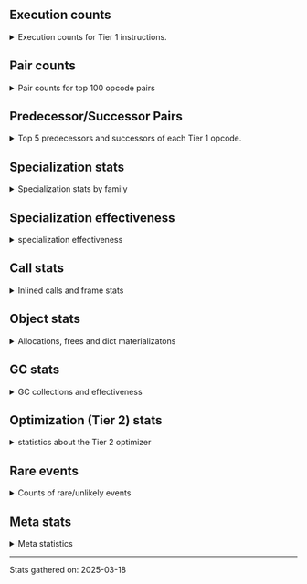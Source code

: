 ## Execution counts

<details>
<summary> Execution counts for Tier 1 instructions. </summary>


The "miss ratio" column shows the percentage of times the instruction
executed that it deoptimized. When this happens, the base unspecialized
instruction is not counted.

<table>
<thead>
<tr>
<th align="left">Name</th>
<th align="right">Base Count</th>
<th align="right">Head Count</th>
<th align="right">Change</th>
</tr>
</thead>
<tbody>
<tr>
<td align="left">COPY_FREE_VARS</td>
<td align="right">324,031</td>
<td align="right">325,508</td>
<td align="right">0.5%</td>
</tr>
<tr>
<td align="left">CALL_NON_PY_GENERAL</td>
<td align="right">659,523</td>
<td align="right">661,000</td>
<td align="right">0.2%</td>
</tr>
<tr>
<td align="left">NOT_TAKEN</td>
<td align="right">787,457</td>
<td align="right">786,240</td>
<td align="right">-0.2%</td>
</tr>
<tr>
<td align="left">LOAD_DEREF</td>
<td align="right">2,001,156</td>
<td align="right">2,004,110</td>
<td align="right">0.1%</td>
</tr>
<tr>
<td align="left">COPY</td>
<td align="right">1,776,565</td>
<td align="right">1,778,042</td>
<td align="right">0.1%</td>
</tr>
<tr>
<td align="left">ENTER_EXECUTOR</td>
<td align="right">3,162,116</td>
<td align="right">3,160,512</td>
<td align="right">-0.1%</td>
</tr>
<tr>
<td align="left">POP_JUMP_IF_TRUE</td>
<td align="right">1,458,026</td>
<td align="right">1,458,286</td>
<td align="right">0.0%</td>
</tr>
<tr>
<td align="left">LOAD_ATTR_INSTANCE_VALUE</td>
<td align="right">18,399,850</td>
<td align="right">18,402,804</td>
<td align="right">0.0%</td>
</tr>
<tr>
<td align="left">TO_BOOL_BOOL</td>
<td align="right">17,741,401</td>
<td align="right">17,743,138</td>
<td align="right">0.0%</td>
</tr>
<tr>
<td align="left">POP_JUMP_IF_FALSE</td>
<td align="right">17,836,566</td>
<td align="right">17,838,043</td>
<td align="right">0.0%</td>
</tr>
<tr>
<td align="left">FOR_ITER</td>
<td align="right">34,874,525</td>
<td align="right">34,876,131</td>
<td align="right">0.0%</td>
</tr>
<tr>
<td align="left">JUMP_BACKWARD_JIT</td>
<td align="right">36,108,907</td>
<td align="right">36,110,511</td>
<td align="right">0.0%</td>
</tr>
<tr>
<td align="left">CALL_PY_EXACT_ARGS</td>
<td align="right">50,949,582</td>
<td align="right">50,951,059</td>
<td align="right">0.0%</td>
</tr>
<tr>
<td align="left">STORE_FAST</td>
<td align="right">52,958,154</td>
<td align="right">52,959,631</td>
<td align="right">0.0%</td>
</tr>
<tr>
<td align="left">RESUME_CHECK</td>
<td align="right">69,038,030</td>
<td align="right">69,039,507</td>
<td align="right">0.0%</td>
</tr>
<tr>
<td align="left">LOAD_FAST</td>
<td align="right">173,882,237</td>
<td align="right">173,885,191</td>
<td align="right">0.0%</td>
</tr>
<tr>
<td align="left">RETURN_VALUE</td>
<td align="right">51,771,315</td>
<td align="right">51,771,575</td>
<td align="right">0.0%</td>
</tr>
<tr>
<td align="left">LOAD_GLOBAL_BUILTIN</td>
<td align="right">50,502,945</td>
<td align="right">50,502,945</td>
<td align="right">0.0%</td>
</tr>
<tr>
<td align="left">LOAD_FAST_LOAD_FAST</td>
<td align="right">41,629,090</td>
<td align="right">41,629,090</td>
<td align="right">0.0%</td>
</tr>
<tr>
<td align="left">BINARY_OP_SUBSCR_DICT</td>
<td align="right">37,569,913</td>
<td align="right">37,569,913</td>
<td align="right">0.0%</td>
</tr>
<tr>
<td align="left">LOAD_ATTR_METHOD_WITH_VALUES</td>
<td align="right">33,569,312</td>
<td align="right">33,569,312</td>
<td align="right">0.0%</td>
</tr>
<tr>
<td align="left">POP_TOP</td>
<td align="right">18,243,477</td>
<td align="right">18,243,477</td>
<td align="right">0.0%</td>
</tr>
<tr>
<td align="left">LOAD_ATTR</td>
<td align="right">17,659,909</td>
<td align="right">17,659,909</td>
<td align="right">0.0%</td>
</tr>
<tr>
<td align="left">CONTAINS_OP_DICT</td>
<td align="right">17,531,002</td>
<td align="right">17,531,002</td>
<td align="right">0.0%</td>
</tr>
<tr>
<td align="left">YIELD_VALUE</td>
<td align="right">17,268,056</td>
<td align="right">17,268,056</td>
<td align="right">0.0%</td>
</tr>
<tr>
<td align="left">INTERPRETER_EXIT</td>
<td align="right">17,211,928</td>
<td align="right">17,211,928</td>
<td align="right">0.0%</td>
</tr>
<tr>
<td align="left">LOAD_CONST_IMMORTAL</td>
<td align="right">17,114,130</td>
<td align="right">17,114,130</td>
<td align="right">0.0%</td>
</tr>
<tr>
<td align="left">BUILD_TUPLE</td>
<td align="right">17,110,390</td>
<td align="right">17,110,390</td>
<td align="right">0.0%</td>
</tr>
<tr>
<td align="left">PUSH_NULL</td>
<td align="right">17,056,803</td>
<td align="right">17,056,803</td>
<td align="right">0.0%</td>
</tr>
<tr>
<td align="left">MAP_ADD</td>
<td align="right">17,037,248</td>
<td align="right">17,037,248</td>
<td align="right">0.0%</td>
</tr>
<tr>
<td align="left">CALL_BUILTIN_CLASS</td>
<td align="right">16,933,964</td>
<td align="right">16,933,964</td>
<td align="right">0.0%</td>
</tr>
<tr>
<td align="left">CALL_LEN</td>
<td align="right">16,896,956</td>
<td align="right">16,896,956</td>
<td align="right">0.0%</td>
</tr>
<tr>
<td align="left">LOAD_GLOBAL_MODULE</td>
<td align="right">16,814,156</td>
<td align="right">16,814,156</td>
<td align="right">0.0%</td>
</tr>
<tr>
<td align="left">NOP</td>
<td align="right">16,812,055</td>
<td align="right">16,812,055</td>
<td align="right">0.0%</td>
</tr>
<tr>
<td align="left">STORE_FAST_LOAD_FAST</td>
<td align="right">16,811,724</td>
<td align="right">16,811,724</td>
<td align="right">0.0%</td>
</tr>
<tr>
<td align="left">BINARY_OP</td>
<td align="right">16,789,195</td>
<td align="right">16,789,195</td>
<td align="right">0.0%</td>
</tr>
<tr>
<td align="left">LOAD_ATTR_MODULE</td>
<td align="right">16,775,892</td>
<td align="right">16,775,892</td>
<td align="right">0.0%</td>
</tr>
<tr>
<td align="left">CALL_BUILTIN_FAST</td>
<td align="right">16,775,373</td>
<td align="right">16,775,373</td>
<td align="right">0.0%</td>
</tr>
<tr>
<td align="left">SWAP</td>
<td align="right">1,839,015</td>
<td align="right">1,839,015</td>
<td align="right">0.0%</td>
</tr>
<tr>
<td align="left">BINARY_OP_SUBSCR_LIST_INT</td>
<td align="right">1,838,715</td>
<td align="right">1,838,715</td>
<td align="right">0.0%</td>
</tr>
<tr>
<td align="left">STORE_SUBSCR_DICT</td>
<td align="right">1,383,434</td>
<td align="right">1,383,434</td>
<td align="right">0.0%</td>
</tr>
<tr>
<td align="left">STORE_SUBSCR_LIST_INT</td>
<td align="right">1,103,229</td>
<td align="right">1,103,229</td>
<td align="right">0.0%</td>
</tr>
<tr>
<td align="left">STORE_FAST_STORE_FAST</td>
<td align="right">1,094,352</td>
<td align="right">1,094,352</td>
<td align="right">0.0%</td>
</tr>
<tr>
<td align="left">COMPARE_OP_INT</td>
<td align="right">1,076,985</td>
<td align="right">1,076,985</td>
<td align="right">0.0%</td>
</tr>
<tr>
<td align="left">FOR_ITER_LIST</td>
<td align="right">1,049,283</td>
<td align="right">1,049,283</td>
<td align="right">0.0%</td>
</tr>
<tr>
<td align="left">UNPACK_SEQUENCE_TWO_TUPLE</td>
<td align="right">972,741</td>
<td align="right">972,741</td>
<td align="right">0.0%</td>
</tr>
<tr>
<td align="left">POP_ITER</td>
<td align="right">963,929</td>
<td align="right">963,929</td>
<td align="right">0.0%</td>
</tr>
<tr>
<td align="left">LOAD_ATTR_METHOD_NO_DICT</td>
<td align="right">937,670</td>
<td align="right">937,670</td>
<td align="right">0.0%</td>
</tr>
<tr>
<td align="left">LOAD_SMALL_INT</td>
<td align="right">875,934</td>
<td align="right">875,934</td>
<td align="right">0.0%</td>
</tr>
<tr>
<td align="left">FOR_ITER_GEN</td>
<td align="right">511,696</td>
<td align="right">511,696</td>
<td align="right">0.0%</td>
</tr>
<tr>
<td align="left">CALL_METHOD_DESCRIPTOR_O</td>
<td align="right">377,613</td>
<td align="right">377,613</td>
<td align="right">0.0%</td>
</tr>
<tr>
<td align="left">BINARY_OP_SUBTRACT_INT</td>
<td align="right">377,536</td>
<td align="right">377,536</td>
<td align="right">0.0%</td>
</tr>
<tr>
<td align="left">BINARY_OP_ADD_INT</td>
<td align="right">367,767</td>
<td align="right">367,767</td>
<td align="right">0.0%</td>
</tr>
<tr>
<td align="left">GET_ITER</td>
<td align="right">355,552</td>
<td align="right">355,552</td>
<td align="right">0.0%</td>
</tr>
<tr>
<td align="left">CONTAINS_OP_SET</td>
<td align="right">343,494</td>
<td align="right">343,494</td>
<td align="right">0.0%</td>
</tr>
<tr>
<td align="left">CALL_PY_GENERAL</td>
<td align="right">243,525</td>
<td align="right">243,525</td>
<td align="right">0.0%</td>
</tr>
<tr>
<td align="left">EXTENDED_ARG</td>
<td align="right">243,310</td>
<td align="right">243,310</td>
<td align="right">0.0%</td>
</tr>
<tr>
<td align="left">LOAD_ATTR_SLOT</td>
<td align="right">176,842</td>
<td align="right">176,842</td>
<td align="right">0.0%</td>
</tr>
<tr>
<td align="left">CALL_METHOD_DESCRIPTOR_NOARGS</td>
<td align="right">158,410</td>
<td align="right">158,410</td>
<td align="right">0.0%</td>
</tr>
<tr>
<td align="left">BINARY_OP_SUBSCR_GETITEM</td>
<td align="right">158,210</td>
<td align="right">158,210</td>
<td align="right">0.0%</td>
</tr>
<tr>
<td align="left">JUMP_FORWARD</td>
<td align="right">121,709</td>
<td align="right">121,709</td>
<td align="right">0.0%</td>
</tr>
<tr>
<td align="left">CALL_METHOD_DESCRIPTOR_FAST</td>
<td align="right">121,613</td>
<td align="right">121,613</td>
<td align="right">0.0%</td>
</tr>
<tr>
<td align="left">UNPACK_SEQUENCE_TUPLE</td>
<td align="right">121,602</td>
<td align="right">121,602</td>
<td align="right">0.0%</td>
</tr>
<tr>
<td align="left">MAKE_CELL</td>
<td align="right">55,567</td>
<td align="right">55,567</td>
<td align="right">0.0%</td>
</tr>
<tr>
<td align="left">LOAD_CONST_MORTAL</td>
<td align="right">37,807</td>
<td align="right">37,807</td>
<td align="right">0.0%</td>
</tr>
<tr>
<td align="left">RETURN_GENERATOR</td>
<td align="right">37,327</td>
<td align="right">37,327</td>
<td align="right">0.0%</td>
</tr>
<tr>
<td align="left">MAKE_FUNCTION</td>
<td align="right">37,326</td>
<td align="right">37,326</td>
<td align="right">0.0%</td>
</tr>
<tr>
<td align="left">END_FOR</td>
<td align="right">37,121</td>
<td align="right">37,121</td>
<td align="right">0.0%</td>
</tr>
<tr>
<td align="left">STORE_ATTR_INSTANCE_VALUE</td>
<td align="right">37,114</td>
<td align="right">37,114</td>
<td align="right">0.0%</td>
</tr>
<tr>
<td align="left">SET_FUNCTION_ATTRIBUTE</td>
<td align="right">37,001</td>
<td align="right">37,001</td>
<td align="right">0.0%</td>
</tr>
<tr>
<td align="left">CHECK_EXC_MATCH</td>
<td align="right">36,619</td>
<td align="right">36,619</td>
<td align="right">0.0%</td>
</tr>
<tr>
<td align="left">POP_EXCEPT</td>
<td align="right">36,619</td>
<td align="right">36,619</td>
<td align="right">0.0%</td>
</tr>
<tr>
<td align="left">PUSH_EXC_INFO</td>
<td align="right">36,619</td>
<td align="right">36,619</td>
<td align="right">0.0%</td>
</tr>
<tr>
<td align="left">JUMP_BACKWARD_NO_INTERRUPT</td>
<td align="right">36,613</td>
<td align="right">36,613</td>
<td align="right">0.0%</td>
</tr>
<tr>
<td align="left">POP_JUMP_IF_NOT_NONE</td>
<td align="right">18,706</td>
<td align="right">18,706</td>
<td align="right">0.0%</td>
</tr>
<tr>
<td align="left">STORE_ATTR_SLOT</td>
<td align="right">18,472</td>
<td align="right">18,472</td>
<td align="right">0.0%</td>
</tr>
<tr>
<td align="left">BUILD_LIST</td>
<td align="right">10,060</td>
<td align="right">10,060</td>
<td align="right">0.0%</td>
</tr>
<tr>
<td align="left">STORE_ATTR</td>
<td align="right">2,097</td>
<td align="right">2,097</td>
<td align="right">0.0%</td>
</tr>
<tr>
<td align="left">CALL</td>
<td align="right">1,529</td>
<td align="right">1,529</td>
<td align="right">0.0%</td>
</tr>
<tr>
<td align="left">LOAD_GLOBAL</td>
<td align="right">926</td>
<td align="right">926</td>
<td align="right">0.0%</td>
</tr>
<tr>
<td align="left">TO_BOOL</td>
<td align="right">541</td>
<td align="right">541</td>
<td align="right">0.0%</td>
</tr>
<tr>
<td align="left">BUILD_MAP</td>
<td align="right">524</td>
<td align="right">524</td>
<td align="right">0.0%</td>
</tr>
<tr>
<td align="left">COMPARE_OP</td>
<td align="right">351</td>
<td align="right">351</td>
<td align="right">0.0%</td>
</tr>
<tr>
<td align="left">CALL_FUNCTION_EX</td>
<td align="right">322</td>
<td align="right">322</td>
<td align="right">0.0%</td>
</tr>
<tr>
<td align="left">POP_JUMP_IF_NONE</td>
<td align="right">322</td>
<td align="right">322</td>
<td align="right">0.0%</td>
</tr>
<tr>
<td align="left">IS_OP</td>
<td align="right">298</td>
<td align="right">298</td>
<td align="right">0.0%</td>
</tr>
<tr>
<td align="left">STORE_DEREF</td>
<td align="right">271</td>
<td align="right">271</td>
<td align="right">0.0%</td>
</tr>
<tr>
<td align="left">DICT_MERGE</td>
<td align="right">258</td>
<td align="right">258</td>
<td align="right">0.0%</td>
</tr>
<tr>
<td align="left">LIST_EXTEND</td>
<td align="right">194</td>
<td align="right">194</td>
<td align="right">0.0%</td>
</tr>
<tr>
<td align="left">LOAD_FAST_AND_CLEAR</td>
<td align="right">192</td>
<td align="right">192</td>
<td align="right">0.0%</td>
</tr>
<tr>
<td align="left">CONTAINS_OP</td>
<td align="right">159</td>
<td align="right">159</td>
<td align="right">0.0%</td>
</tr>
<tr>
<td align="left">CALL_BUILTIN_FAST_WITH_KEYWORDS</td>
<td align="right">130</td>
<td align="right">130</td>
<td align="right">0.0%</td>
</tr>
<tr>
<td align="left">BINARY_OP_MULTIPLY_INT</td>
<td align="right">126</td>
<td align="right">126</td>
<td align="right">0.0%</td>
</tr>
<tr>
<td align="left">CALL_KW_NON_PY</td>
<td align="right">77</td>
<td align="right">77</td>
<td align="right">0.0%</td>
</tr>
<tr>
<td align="left">CALL_KW_PY</td>
<td align="right">77</td>
<td align="right">77</td>
<td align="right">0.0%</td>
</tr>
<tr>
<td align="left">BINARY_OP_SUBSCR_TUPLE_INT</td>
<td align="right">65</td>
<td align="right">65</td>
<td align="right">0.0%</td>
</tr>
<tr>
<td align="left">IMPORT_NAME</td>
<td align="right">64</td>
<td align="right">64</td>
<td align="right">0.0%</td>
</tr>
<tr>
<td align="left">LOAD_ATTR_PROPERTY</td>
<td align="right">64</td>
<td align="right">64</td>
<td align="right">0.0%</td>
</tr>
<tr>
<td align="left">EXIT_INIT_CHECK</td>
<td align="right">63</td>
<td align="right">63</td>
<td align="right">0.0%</td>
</tr>
<tr>
<td align="left">BINARY_OP_SUBTRACT_FLOAT</td>
<td align="right">63</td>
<td align="right">63</td>
<td align="right">0.0%</td>
</tr>
<tr>
<td align="left">CALL_ALLOC_AND_ENTER_INIT</td>
<td align="right">63</td>
<td align="right">63</td>
<td align="right">0.0%</td>
</tr>
<tr>
<td align="left">RESUME</td>
<td align="right">61</td>
<td align="right">61</td>
<td align="right">0.0%</td>
</tr>
<tr>
<td align="left">LOAD_CONST</td>
<td align="right">60</td>
<td align="right">60</td>
<td align="right">0.0%</td>
</tr>
<tr>
<td align="left">CALL_ISINSTANCE</td>
<td align="right">54</td>
<td align="right">54</td>
<td align="right">0.0%</td>
</tr>
<tr>
<td align="left">FORMAT_SIMPLE</td>
<td align="right">47</td>
<td align="right">47</td>
<td align="right">0.0%</td>
</tr>
<tr>
<td align="left">CALL_KW</td>
<td align="right">44</td>
<td align="right">44</td>
<td align="right">0.0%</td>
</tr>
<tr>
<td align="left">UNPACK_SEQUENCE</td>
<td align="right">39</td>
<td align="right">39</td>
<td align="right">0.0%</td>
</tr>
<tr>
<td align="left">LOAD_ATTR_CLASS</td>
<td align="right">36</td>
<td align="right">36</td>
<td align="right">0.0%</td>
</tr>
<tr>
<td align="left">CALL_BUILTIN_O</td>
<td align="right">32</td>
<td align="right">32</td>
<td align="right">0.0%</td>
</tr>
<tr>
<td align="left">BINARY_SLICE</td>
<td align="right">29</td>
<td align="right">29</td>
<td align="right">0.0%</td>
</tr>
<tr>
<td align="left">STORE_SUBSCR</td>
<td align="right">28</td>
<td align="right">28</td>
<td align="right">0.0%</td>
</tr>
<tr>
<td align="left">BUILD_STRING</td>
<td align="right">25</td>
<td align="right">25</td>
<td align="right">0.0%</td>
</tr>
<tr>
<td align="left">CALL_TYPE_1</td>
<td align="right">24</td>
<td align="right">24</td>
<td align="right">0.0%</td>
</tr>
<tr>
<td align="left">FOR_ITER_TUPLE</td>
<td align="right">23</td>
<td align="right">23</td>
<td align="right">0.0%</td>
</tr>
<tr>
<td align="left">CALL_LIST_APPEND</td>
<td align="right">22</td>
<td align="right">22</td>
<td align="right">0.0%</td>
</tr>
<tr>
<td align="left">COMPARE_OP_STR</td>
<td align="right">22</td>
<td align="right">22</td>
<td align="right">0.0%</td>
</tr>
<tr>
<td align="left">JUMP_BACKWARD</td>
<td align="right">21</td>
<td align="right">21</td>
<td align="right">0.0%</td>
</tr>
<tr>
<td align="left">CALL_BOUND_METHOD_EXACT_ARGS</td>
<td align="right">18</td>
<td align="right">18</td>
<td align="right">0.0%</td>
</tr>
<tr>
<td align="left">LOAD_ATTR_CLASS_WITH_METACLASS_CHECK</td>
<td align="right">16</td>
<td align="right">16</td>
<td align="right">0.0%</td>
</tr>
<tr>
<td align="left">TO_BOOL_INT</td>
<td align="right">12</td>
<td align="right">12</td>
<td align="right">0.0%</td>
</tr>
<tr>
<td align="left">BINARY_OP_SUBSCR_STR_INT</td>
<td align="right">8</td>
<td align="right">8</td>
<td align="right">0.0%</td>
</tr>
<tr>
<td align="left">SEND_GEN</td>
<td align="right">5</td>
<td align="right">5</td>
<td align="right">0.0%</td>
</tr>
<tr>
<td align="left">END_SEND</td>
<td align="right">4</td>
<td align="right">4</td>
<td align="right">0.0%</td>
</tr>
<tr>
<td align="left">GET_YIELD_FROM_ITER</td>
<td align="right">4</td>
<td align="right">4</td>
<td align="right">0.0%</td>
</tr>
<tr>
<td align="left">LIST_APPEND</td>
<td align="right">4</td>
<td align="right">4</td>
<td align="right">0.0%</td>
</tr>
<tr>
<td align="left">BINARY_OP_EXTEND</td>
<td align="right">4</td>
<td align="right">4</td>
<td align="right">0.0%</td>
</tr>
<tr>
<td align="left">CALL_KW_BOUND_METHOD</td>
<td align="right">4</td>
<td align="right">4</td>
<td align="right">0.0%</td>
</tr>
<tr>
<td align="left">STORE_NAME</td>
<td align="right">2</td>
<td align="right">2</td>
<td align="right">0.0%</td>
</tr>
<tr>
<td align="left">BINARY_OP_ADD_UNICODE</td>
<td align="right">2</td>
<td align="right">2</td>
<td align="right">0.0%</td>
</tr>
<tr>
<td align="left">TO_BOOL_NONE</td>
<td align="right">2</td>
<td align="right">2</td>
<td align="right">0.0%</td>
</tr>
<tr>
<td align="left">LOAD_ATTR_WITH_HINT</td>
<td align="right">1</td>
<td align="right">1</td>
<td align="right">0.0%</td>
</tr>
</tbody>
</table>


</details>

## Pair counts

<details>
<summary> Pair counts for top 100 opcode pairs </summary>


Pairs of specialized operations that deoptimize and are then followed by
the corresponding unspecialized instruction are not counted as pairs.

Not included in comparative output.


</details>

## Predecessor/Successor Pairs

<details>
<summary> Top 5 predecessors and successors of each Tier 1 opcode. </summary>


This does not include the unspecialized instructions that occur after a
specialized instruction deoptimizes.

Not included in comparative output.


</details>

## Specialization stats

<details>
<summary> Specialization stats by family </summary>

### BINARY_OP

<details>
<summary> specialization stats for BINARY_OP family </summary>

<table>
<thead>
<tr>
<th align="left">Kind</th>
<th align="right">Base Count</th>
<th align="right">Base Ratio</th>
<th align="right">Head Count</th>
<th align="right">Head Ratio</th>
<th align="right">Change</th>
</tr>
</thead>
<tbody>
<tr>
<td align="left">
deferred
<details>
<summary>ⓘ</summary>

Lists the number of "deferred" (i.e. not specialized) instructions executed.
</details>
</td>
<td align="right">16,784,932</td>
<td align="right">1.8%</td>
<td align="right">16,784,932</td>
<td align="right">1.8%</td>
<td align="right">0.0%</td>
</tr>
<tr>
<td align="left">
hit
<details>
<summary>ⓘ</summary>

Specialized instructions that complete.
</details>
</td>
<td align="right">927,128,938</td>
<td align="right">98.2%</td>
<td align="right">927,128,938</td>
<td align="right">98.2%</td>
<td align="right">0.0%</td>
</tr>
<tr>
<td align="left">
miss
<details>
<summary>ⓘ</summary>

Specialized instructions that deopt.
</details>
</td>
<td align="right">106</td>
<td align="right">0.0%</td>
<td align="right">106</td>
<td align="right">0.0%</td>
<td align="right">0.0%</td>
</tr>
</tbody>
</table>

<table>
<thead>
<tr>
<th align="left">Success</th>
<th align="right">Base Count</th>
<th align="right">Base Ratio</th>
<th align="right">Head Count</th>
<th align="right">Head Ratio</th>
<th align="right">Change</th>
</tr>
</thead>
<tbody>
<tr>
<td align="left">Success</td>
<td align="right">111</td>
<td align="right">2.6%</td>
<td align="right">111</td>
<td align="right">2.6%</td>
<td align="right">0.0%</td>
</tr>
<tr>
<td align="left">Failure</td>
<td align="right">4,154</td>
<td align="right">97.4%</td>
<td align="right">4,154</td>
<td align="right">97.4%</td>
<td align="right">0.0%</td>
</tr>
</tbody>
</table>

<table>
<thead>
<tr>
<th align="left">Failure kind</th>
<th align="right">Base Count</th>
<th align="right">Base Ratio</th>
<th align="right">Head Count</th>
<th align="right">Head Ratio</th>
<th align="right">Change</th>
</tr>
</thead>
<tbody>
<tr>
<td align="left">add different types</td>
<td align="right">4,106</td>
<td align="right">98.8%</td>
<td align="right">4,106</td>
<td align="right">98.8%</td>
<td align="right">0.0%</td>
</tr>
<tr>
<td align="left">multiply different types</td>
<td align="right">48</td>
<td align="right">1.2%</td>
<td align="right">48</td>
<td align="right">1.2%</td>
<td align="right">0.0%</td>
</tr>
</tbody>
</table>


</details>

### BINARY_SLICE

<details>
<summary> specialization stats for BINARY_SLICE family </summary>

<table>
<thead>
<tr>
<th align="left">Kind</th>
<th align="right">Base Count</th>
<th align="right">Base Ratio</th>
<th align="right">Head Count</th>
<th align="right">Head Ratio</th>
<th align="right">Change</th>
</tr>
</thead>
<tbody>
<tr>
<td align="left">
deferred
<details>
<summary>ⓘ</summary>

Lists the number of "deferred" (i.e. not specialized) instructions executed.
</details>
</td>
<td align="right">29</td>
<td align="right">100.0%</td>
<td align="right">29</td>
<td align="right">100.0%</td>
<td align="right">0.0%</td>
</tr>
</tbody>
</table>


</details>

### CALL

<details>
<summary> specialization stats for CALL family </summary>

<table>
<thead>
<tr>
<th align="left">Kind</th>
<th align="right">Base Count</th>
<th align="right">Base Ratio</th>
<th align="right">Head Count</th>
<th align="right">Head Ratio</th>
<th align="right">Change</th>
</tr>
</thead>
<tbody>
<tr>
<td align="left">
deferred
<details>
<summary>ⓘ</summary>

Lists the number of "deferred" (i.e. not specialized) instructions executed.
</details>
</td>
<td align="right">6,828</td>
<td align="right">0.0%</td>
<td align="right">6,828</td>
<td align="right">0.0%</td>
<td align="right">0.0%</td>
</tr>
<tr>
<td align="left">
hit
<details>
<summary>ⓘ</summary>

Specialized instructions that complete.
</details>
</td>
<td align="right">159,150,754</td>
<td align="right">100.0%</td>
<td align="right">159,150,754</td>
<td align="right">100.0%</td>
<td align="right">0.0%</td>
</tr>
<tr>
<td align="left">
miss
<details>
<summary>ⓘ</summary>

Specialized instructions that deopt.
</details>
</td>
<td align="right">6,739</td>
<td align="right">0.0%</td>
<td align="right">6,739</td>
<td align="right">0.0%</td>
<td align="right">0.0%</td>
</tr>
</tbody>
</table>

<table>
<thead>
<tr>
<th align="left">Success</th>
<th align="right">Base Count</th>
<th align="right">Base Ratio</th>
<th align="right">Head Count</th>
<th align="right">Head Ratio</th>
<th align="right">Change</th>
</tr>
</thead>
<tbody>
<tr>
<td align="left">Success</td>
<td align="right">1,398</td>
<td align="right">97.1%</td>
<td align="right">1,398</td>
<td align="right">97.1%</td>
<td align="right">0.0%</td>
</tr>
<tr>
<td align="left">Failure</td>
<td align="right">42</td>
<td align="right">2.9%</td>
<td align="right">42</td>
<td align="right">2.9%</td>
<td align="right">0.0%</td>
</tr>
</tbody>
</table>

<table>
<thead>
<tr>
<th align="left">Failure kind</th>
<th align="right">Base Count</th>
<th align="right">Base Ratio</th>
<th align="right">Head Count</th>
<th align="right">Head Ratio</th>
<th align="right">Change</th>
</tr>
</thead>
<tbody>
<tr>
<td align="left">out of versions</td>
<td align="right">42</td>
<td align="right">100.0%</td>
<td align="right">42</td>
<td align="right">100.0%</td>
<td align="right">0.0%</td>
</tr>
<tr>
<td align="left">init not simple</td>
<td align="right">42</td>
<td align="right">100.0%</td>
<td align="right">42</td>
<td align="right">100.0%</td>
<td align="right">0.0%</td>
</tr>
</tbody>
</table>


</details>

### CALL_KW

<details>
<summary> specialization stats for CALL_KW family </summary>

<table>
<thead>
<tr>
<th align="left">Kind</th>
<th align="right">Base Count</th>
<th align="right">Base Ratio</th>
<th align="right">Head Count</th>
<th align="right">Head Ratio</th>
<th align="right">Change</th>
</tr>
</thead>
<tbody>
<tr>
<td align="left">
deferred
<details>
<summary>ⓘ</summary>

Lists the number of "deferred" (i.e. not specialized) instructions executed.
</details>
</td>
<td align="right">2</td>
<td align="right">4.5%</td>
<td align="right">2</td>
<td align="right">4.5%</td>
<td align="right">0.0%</td>
</tr>
</tbody>
</table>

<table>
<thead>
<tr>
<th align="left">Success</th>
<th align="right">Base Count</th>
<th align="right">Base Ratio</th>
<th align="right">Head Count</th>
<th align="right">Head Ratio</th>
<th align="right">Change</th>
</tr>
</thead>
<tbody>
<tr>
<td align="left">Success</td>
<td align="right">42</td>
<td align="right">100.0%</td>
<td align="right">42</td>
<td align="right">100.0%</td>
<td align="right">0.0%</td>
</tr>
<tr>
<td align="left">Failure</td>
<td align="right">0</td>
<td align="right">0.0%</td>
<td align="right">0</td>
<td align="right">0.0%</td>
<td align="right"></td>
</tr>
</tbody>
</table>


</details>

### COMPARE_OP

<details>
<summary> specialization stats for COMPARE_OP family </summary>

<table>
<thead>
<tr>
<th align="left">Kind</th>
<th align="right">Base Count</th>
<th align="right">Base Ratio</th>
<th align="right">Head Count</th>
<th align="right">Head Ratio</th>
<th align="right">Change</th>
</tr>
</thead>
<tbody>
<tr>
<td align="left">
deferred
<details>
<summary>ⓘ</summary>

Lists the number of "deferred" (i.e. not specialized) instructions executed.
</details>
</td>
<td align="right">213</td>
<td align="right">0.0%</td>
<td align="right">213</td>
<td align="right">0.0%</td>
<td align="right">0.0%</td>
</tr>
<tr>
<td align="left">
hit
<details>
<summary>ⓘ</summary>

Specialized instructions that complete.
</details>
</td>
<td align="right">108,033,615</td>
<td align="right">100.0%</td>
<td align="right">108,033,615</td>
<td align="right">100.0%</td>
<td align="right">0.0%</td>
</tr>
</tbody>
</table>

<table>
<thead>
<tr>
<th align="left">Success</th>
<th align="right">Base Count</th>
<th align="right">Base Ratio</th>
<th align="right">Head Count</th>
<th align="right">Head Ratio</th>
<th align="right">Change</th>
</tr>
</thead>
<tbody>
<tr>
<td align="left">Success</td>
<td align="right">87</td>
<td align="right">63.0%</td>
<td align="right">87</td>
<td align="right">63.0%</td>
<td align="right">0.0%</td>
</tr>
<tr>
<td align="left">Failure</td>
<td align="right">51</td>
<td align="right">37.0%</td>
<td align="right">51</td>
<td align="right">37.0%</td>
<td align="right">0.0%</td>
</tr>
</tbody>
</table>

<table>
<thead>
<tr>
<th align="left">Failure kind</th>
<th align="right">Base Count</th>
<th align="right">Base Ratio</th>
<th align="right">Head Count</th>
<th align="right">Head Ratio</th>
<th align="right">Change</th>
</tr>
</thead>
<tbody>
<tr>
<td align="left">other</td>
<td align="right">30</td>
<td align="right">58.8%</td>
<td align="right">30</td>
<td align="right">58.8%</td>
<td align="right">0.0%</td>
</tr>
<tr>
<td align="left">bool</td>
<td align="right">21</td>
<td align="right">41.2%</td>
<td align="right">21</td>
<td align="right">41.2%</td>
<td align="right">0.0%</td>
</tr>
</tbody>
</table>


</details>

### CONTAINS_OP

<details>
<summary> specialization stats for CONTAINS_OP family </summary>

<table>
<thead>
<tr>
<th align="left">Kind</th>
<th align="right">Base Count</th>
<th align="right">Base Ratio</th>
<th align="right">Head Count</th>
<th align="right">Head Ratio</th>
<th align="right">Change</th>
</tr>
</thead>
<tbody>
<tr>
<td align="left">
deferred
<details>
<summary>ⓘ</summary>

Lists the number of "deferred" (i.e. not specialized) instructions executed.
</details>
</td>
<td align="right">103</td>
<td align="right">0.0%</td>
<td align="right">103</td>
<td align="right">0.0%</td>
<td align="right">0.0%</td>
</tr>
<tr>
<td align="left">
hit
<details>
<summary>ⓘ</summary>

Specialized instructions that complete.
</details>
</td>
<td align="right">34,387,456</td>
<td align="right">100.0%</td>
<td align="right">34,387,456</td>
<td align="right">100.0%</td>
<td align="right">0.0%</td>
</tr>
</tbody>
</table>

<table>
<thead>
<tr>
<th align="left">Success</th>
<th align="right">Base Count</th>
<th align="right">Base Ratio</th>
<th align="right">Head Count</th>
<th align="right">Head Ratio</th>
<th align="right">Change</th>
</tr>
</thead>
<tbody>
<tr>
<td align="left">Success</td>
<td align="right">32</td>
<td align="right">57.1%</td>
<td align="right">32</td>
<td align="right">57.1%</td>
<td align="right">0.0%</td>
</tr>
<tr>
<td align="left">Failure</td>
<td align="right">24</td>
<td align="right">42.9%</td>
<td align="right">24</td>
<td align="right">42.9%</td>
<td align="right">0.0%</td>
</tr>
</tbody>
</table>

<table>
<thead>
<tr>
<th align="left">Failure kind</th>
<th align="right">Base Count</th>
<th align="right">Base Ratio</th>
<th align="right">Head Count</th>
<th align="right">Head Ratio</th>
<th align="right">Change</th>
</tr>
</thead>
<tbody>
<tr>
<td align="left">other</td>
<td align="right">22</td>
<td align="right">91.7%</td>
<td align="right">22</td>
<td align="right">91.7%</td>
<td align="right">0.0%</td>
</tr>
<tr>
<td align="left">tuple</td>
<td align="right">2</td>
<td align="right">8.3%</td>
<td align="right">2</td>
<td align="right">8.3%</td>
<td align="right">0.0%</td>
</tr>
</tbody>
</table>


</details>

### FOR_ITER

<details>
<summary> specialization stats for FOR_ITER family </summary>

<table>
<thead>
<tr>
<th align="left">Kind</th>
<th align="right">Base Count</th>
<th align="right">Base Ratio</th>
<th align="right">Head Count</th>
<th align="right">Head Ratio</th>
<th align="right">Change</th>
</tr>
</thead>
<tbody>
<tr>
<td align="left">
deferred
<details>
<summary>ⓘ</summary>

Lists the number of "deferred" (i.e. not specialized) instructions executed.
</details>
</td>
<td align="right">34,865,818</td>
<td align="right">95.7%</td>
<td align="right">34,867,423</td>
<td align="right">95.7%</td>
<td align="right">0.0%</td>
</tr>
<tr>
<td align="left">
hit
<details>
<summary>ⓘ</summary>

Specialized instructions that complete.
</details>
</td>
<td align="right">1,560,944</td>
<td align="right">4.3%</td>
<td align="right">1,560,944</td>
<td align="right">4.3%</td>
<td align="right">0.0%</td>
</tr>
<tr>
<td align="left">
miss
<details>
<summary>ⓘ</summary>

Specialized instructions that deopt.
</details>
</td>
<td align="right">58</td>
<td align="right">0.0%</td>
<td align="right">58</td>
<td align="right">0.0%</td>
<td align="right">0.0%</td>
</tr>
</tbody>
</table>

<table>
<thead>
<tr>
<th align="left">Success</th>
<th align="right">Base Count</th>
<th align="right">Base Ratio</th>
<th align="right">Head Count</th>
<th align="right">Head Ratio</th>
<th align="right">Change</th>
</tr>
</thead>
<tbody>
<tr>
<td align="left">Failure</td>
<td align="right">8,679</td>
<td align="right">99.7%</td>
<td align="right">8,680</td>
<td align="right">99.7%</td>
<td align="right">0.0%</td>
</tr>
<tr>
<td align="left">Success</td>
<td align="right">29</td>
<td align="right">0.3%</td>
<td align="right">29</td>
<td align="right">0.3%</td>
<td align="right">0.0%</td>
</tr>
</tbody>
</table>

<table>
<thead>
<tr>
<th align="left">Failure kind</th>
<th align="right">Base Count</th>
<th align="right">Base Ratio</th>
<th align="right">Head Count</th>
<th align="right">Head Ratio</th>
<th align="right">Change</th>
</tr>
</thead>
<tbody>
<tr>
<td align="left">dict keys</td>
<td align="right">8,358</td>
<td align="right">96.3%</td>
<td align="right">8,359</td>
<td align="right">96.3%</td>
<td align="right">0.0%</td>
</tr>
<tr>
<td align="left">enumerate</td>
<td align="right">148</td>
<td align="right">1.7%</td>
<td align="right">148</td>
<td align="right">1.7%</td>
<td align="right">0.0%</td>
</tr>
<tr>
<td align="left">set</td>
<td align="right">98</td>
<td align="right">1.1%</td>
<td align="right">98</td>
<td align="right">1.1%</td>
<td align="right">0.0%</td>
</tr>
<tr>
<td align="left">dict items</td>
<td align="right">74</td>
<td align="right">0.9%</td>
<td align="right">74</td>
<td align="right">0.9%</td>
<td align="right">0.0%</td>
</tr>
<tr>
<td align="left">dict values</td>
<td align="right">1</td>
<td align="right">0.0%</td>
<td align="right">1</td>
<td align="right">0.0%</td>
<td align="right">0.0%</td>
</tr>
</tbody>
</table>


</details>

### LOAD_ATTR

<details>
<summary> specialization stats for LOAD_ATTR family </summary>

<table>
<thead>
<tr>
<th align="left">Kind</th>
<th align="right">Base Count</th>
<th align="right">Base Ratio</th>
<th align="right">Head Count</th>
<th align="right">Head Ratio</th>
<th align="right">Change</th>
</tr>
</thead>
<tbody>
<tr>
<td align="left">
deferred
<details>
<summary>ⓘ</summary>

Lists the number of "deferred" (i.e. not specialized) instructions executed.
</details>
</td>
<td align="right">17,653,490</td>
<td align="right">13.8%</td>
<td align="right">17,653,490</td>
<td align="right">13.8%</td>
<td align="right">0.0%</td>
</tr>
<tr>
<td align="left">
deopt
<details>
<summary>ⓘ</summary>

Specialized instructions that deopt.
</details>
</td>
<td align="right">2</td>
<td align="right">0.0%</td>
<td align="right">2</td>
<td align="right">0.0%</td>
<td align="right">0.0%</td>
</tr>
<tr>
<td align="left">
hit
<details>
<summary>ⓘ</summary>

Specialized instructions that complete.
</details>
</td>
<td align="right">110,304,432</td>
<td align="right">86.2%</td>
<td align="right">110,304,432</td>
<td align="right">86.2%</td>
<td align="right">0.0%</td>
</tr>
<tr>
<td align="left">
miss
<details>
<summary>ⓘ</summary>

Specialized instructions that deopt.
</details>
</td>
<td align="right">2,301</td>
<td align="right">0.0%</td>
<td align="right">2,301</td>
<td align="right">0.0%</td>
<td align="right">0.0%</td>
</tr>
</tbody>
</table>

<table>
<thead>
<tr>
<th align="left">Success</th>
<th align="right">Base Count</th>
<th align="right">Base Ratio</th>
<th align="right">Head Count</th>
<th align="right">Head Ratio</th>
<th align="right">Change</th>
</tr>
</thead>
<tbody>
<tr>
<td align="left">Success</td>
<td align="right">975</td>
<td align="right">16.0%</td>
<td align="right">975</td>
<td align="right">16.0%</td>
<td align="right">0.0%</td>
</tr>
<tr>
<td align="left">Failure</td>
<td align="right">5,121</td>
<td align="right">84.0%</td>
<td align="right">5,121</td>
<td align="right">84.0%</td>
<td align="right">0.0%</td>
</tr>
</tbody>
</table>

<table>
<thead>
<tr>
<th align="left">Failure kind</th>
<th align="right">Base Count</th>
<th align="right">Base Ratio</th>
<th align="right">Head Count</th>
<th align="right">Head Ratio</th>
<th align="right">Change</th>
</tr>
</thead>
<tbody>
<tr>
<td align="left">mutable class</td>
<td align="right">4,659</td>
<td align="right">91.0%</td>
<td align="right">4,659</td>
<td align="right">91.0%</td>
<td align="right">0.0%</td>
</tr>
<tr>
<td align="left">overriding descriptor</td>
<td align="right">92</td>
<td align="right">1.8%</td>
<td align="right">92</td>
<td align="right">1.8%</td>
<td align="right">0.0%</td>
</tr>
<tr>
<td align="left">method</td>
<td align="right">21</td>
<td align="right">0.4%</td>
<td align="right">21</td>
<td align="right">0.4%</td>
<td align="right">0.0%</td>
</tr>
<tr>
<td align="left">non overriding descriptor</td>
<td align="right">4</td>
<td align="right">0.1%</td>
<td align="right">4</td>
<td align="right">0.1%</td>
<td align="right">0.0%</td>
</tr>
<tr>
<td align="left">module attr not found</td>
<td align="right">2</td>
<td align="right">0.0%</td>
<td align="right">2</td>
<td align="right">0.0%</td>
<td align="right">0.0%</td>
</tr>
<tr>
<td align="left">class method obj</td>
<td align="right">2</td>
<td align="right">0.0%</td>
<td align="right">2</td>
<td align="right">0.0%</td>
<td align="right">0.0%</td>
</tr>
</tbody>
</table>


</details>

### LOAD_GLOBAL

<details>
<summary> specialization stats for LOAD_GLOBAL family </summary>

<table>
<thead>
<tr>
<th align="left">Kind</th>
<th align="right">Base Count</th>
<th align="right">Base Ratio</th>
<th align="right">Head Count</th>
<th align="right">Head Ratio</th>
<th align="right">Change</th>
</tr>
</thead>
<tbody>
<tr>
<td align="left">
deferred
<details>
<summary>ⓘ</summary>

Lists the number of "deferred" (i.e. not specialized) instructions executed.
</details>
</td>
<td align="right">54</td>
<td align="right">0.0%</td>
<td align="right">54</td>
<td align="right">0.0%</td>
<td align="right">0.0%</td>
</tr>
<tr>
<td align="left">
hit
<details>
<summary>ⓘ</summary>

Specialized instructions that complete.
</details>
</td>
<td align="right">67,317,009</td>
<td align="right">100.0%</td>
<td align="right">67,317,009</td>
<td align="right">100.0%</td>
<td align="right">0.0%</td>
</tr>
<tr>
<td align="left">
miss
<details>
<summary>ⓘ</summary>

Specialized instructions that deopt.
</details>
</td>
<td align="right">92</td>
<td align="right">0.0%</td>
<td align="right">92</td>
<td align="right">0.0%</td>
<td align="right">0.0%</td>
</tr>
</tbody>
</table>

<table>
<thead>
<tr>
<th align="left">Success</th>
<th align="right">Base Count</th>
<th align="right">Base Ratio</th>
<th align="right">Head Count</th>
<th align="right">Head Ratio</th>
<th align="right">Change</th>
</tr>
</thead>
<tbody>
<tr>
<td align="left">Success</td>
<td align="right">872</td>
<td align="right">100.0%</td>
<td align="right">872</td>
<td align="right">100.0%</td>
<td align="right">0.0%</td>
</tr>
<tr>
<td align="left">Failure</td>
<td align="right">0</td>
<td align="right">0.0%</td>
<td align="right">0</td>
<td align="right">0.0%</td>
<td align="right"></td>
</tr>
</tbody>
</table>


</details>

### SEND

<details>
<summary> specialization stats for SEND family </summary>

<table>
<thead>
<tr>
<th align="left">Kind</th>
<th align="right">Base Count</th>
<th align="right">Base Ratio</th>
<th align="right">Head Count</th>
<th align="right">Head Ratio</th>
<th align="right">Change</th>
</tr>
</thead>
<tbody>
<tr>
<td align="left">
hit
<details>
<summary>ⓘ</summary>

Specialized instructions that complete.
</details>
</td>
<td align="right">5</td>
<td align="right">100.0%</td>
<td align="right">5</td>
<td align="right">100.0%</td>
<td align="right">0.0%</td>
</tr>
</tbody>
</table>


</details>

### STORE_ATTR

<details>
<summary> specialization stats for STORE_ATTR family </summary>

<table>
<thead>
<tr>
<th align="left">Kind</th>
<th align="right">Base Count</th>
<th align="right">Base Ratio</th>
<th align="right">Head Count</th>
<th align="right">Head Ratio</th>
<th align="right">Change</th>
</tr>
</thead>
<tbody>
<tr>
<td align="left">
deferred
<details>
<summary>ⓘ</summary>

Lists the number of "deferred" (i.e. not specialized) instructions executed.
</details>
</td>
<td align="right">1,562</td>
<td align="right">2.7%</td>
<td align="right">1,562</td>
<td align="right">2.7%</td>
<td align="right">0.0%</td>
</tr>
<tr>
<td align="left">
hit
<details>
<summary>ⓘ</summary>

Specialized instructions that complete.
</details>
</td>
<td align="right">55,586</td>
<td align="right">96.4%</td>
<td align="right">55,586</td>
<td align="right">96.4%</td>
<td align="right">0.0%</td>
</tr>
</tbody>
</table>

<table>
<thead>
<tr>
<th align="left">Success</th>
<th align="right">Base Count</th>
<th align="right">Base Ratio</th>
<th align="right">Head Count</th>
<th align="right">Head Ratio</th>
<th align="right">Change</th>
</tr>
</thead>
<tbody>
<tr>
<td align="left">Success</td>
<td align="right">87</td>
<td align="right">16.3%</td>
<td align="right">87</td>
<td align="right">16.3%</td>
<td align="right">0.0%</td>
</tr>
<tr>
<td align="left">Failure</td>
<td align="right">448</td>
<td align="right">83.7%</td>
<td align="right">448</td>
<td align="right">83.7%</td>
<td align="right">0.0%</td>
</tr>
</tbody>
</table>

<table>
<thead>
<tr>
<th align="left">Failure kind</th>
<th align="right">Base Count</th>
<th align="right">Base Ratio</th>
<th align="right">Head Count</th>
<th align="right">Head Ratio</th>
<th align="right">Change</th>
</tr>
</thead>
<tbody>
<tr>
<td align="left">method</td>
<td align="right">231</td>
<td align="right">51.6%</td>
<td align="right">231</td>
<td align="right">51.6%</td>
<td align="right">0.0%</td>
</tr>
<tr>
<td align="left">other</td>
<td align="right">131</td>
<td align="right">29.2%</td>
<td align="right">131</td>
<td align="right">29.2%</td>
<td align="right">0.0%</td>
</tr>
<tr>
<td align="left">split dict</td>
<td align="right">128</td>
<td align="right">28.6%</td>
<td align="right">128</td>
<td align="right">28.6%</td>
<td align="right">0.0%</td>
</tr>
<tr>
<td align="left">mutable class</td>
<td align="right">86</td>
<td align="right">19.2%</td>
<td align="right">86</td>
<td align="right">19.2%</td>
<td align="right">0.0%</td>
</tr>
<tr>
<td align="left">overriding descriptor</td>
<td align="right">1</td>
<td align="right">0.2%</td>
<td align="right">1</td>
<td align="right">0.2%</td>
<td align="right">0.0%</td>
</tr>
<tr>
<td align="left">not managed dict</td>
<td align="right">1</td>
<td align="right">0.2%</td>
<td align="right">1</td>
<td align="right">0.2%</td>
<td align="right">0.0%</td>
</tr>
</tbody>
</table>


</details>

### STORE_SUBSCR

<details>
<summary> specialization stats for STORE_SUBSCR family </summary>

<table>
<thead>
<tr>
<th align="left">Kind</th>
<th align="right">Base Count</th>
<th align="right">Base Ratio</th>
<th align="right">Head Count</th>
<th align="right">Head Ratio</th>
<th align="right">Change</th>
</tr>
</thead>
<tbody>
<tr>
<td align="left">
deferred
<details>
<summary>ⓘ</summary>

Lists the number of "deferred" (i.e. not specialized) instructions executed.
</details>
</td>
<td align="right">17</td>
<td align="right">0.0%</td>
<td align="right">17</td>
<td align="right">0.0%</td>
<td align="right">0.0%</td>
</tr>
<tr>
<td align="left">
hit
<details>
<summary>ⓘ</summary>

Specialized instructions that complete.
</details>
</td>
<td align="right">245,151,239</td>
<td align="right">100.0%</td>
<td align="right">245,151,239</td>
<td align="right">100.0%</td>
<td align="right">0.0%</td>
</tr>
</tbody>
</table>

<table>
<thead>
<tr>
<th align="left">Success</th>
<th align="right">Base Count</th>
<th align="right">Base Ratio</th>
<th align="right">Head Count</th>
<th align="right">Head Ratio</th>
<th align="right">Change</th>
</tr>
</thead>
<tbody>
<tr>
<td align="left">Success</td>
<td align="right">10</td>
<td align="right">90.9%</td>
<td align="right">10</td>
<td align="right">90.9%</td>
<td align="right">0.0%</td>
</tr>
<tr>
<td align="left">Failure</td>
<td align="right">1</td>
<td align="right">9.1%</td>
<td align="right">1</td>
<td align="right">9.1%</td>
<td align="right">0.0%</td>
</tr>
</tbody>
</table>

<table>
<thead>
<tr>
<th align="left">Failure kind</th>
<th align="right">Base Count</th>
<th align="right">Base Ratio</th>
<th align="right">Head Count</th>
<th align="right">Head Ratio</th>
<th align="right">Change</th>
</tr>
</thead>
<tbody>
<tr>
<td align="left">other</td>
<td align="right">1</td>
<td align="right">100.0%</td>
<td align="right">1</td>
<td align="right">100.0%</td>
<td align="right">0.0%</td>
</tr>
</tbody>
</table>


</details>

### TO_BOOL

<details>
<summary> specialization stats for TO_BOOL family </summary>

<table>
<thead>
<tr>
<th align="left">Kind</th>
<th align="right">Base Count</th>
<th align="right">Base Ratio</th>
<th align="right">Head Count</th>
<th align="right">Head Ratio</th>
<th align="right">Change</th>
</tr>
</thead>
<tbody>
<tr>
<td align="left">
hit
<details>
<summary>ⓘ</summary>

Specialized instructions that complete.
</details>
</td>
<td align="right">17,742,892</td>
<td align="right">100.0%</td>
<td align="right">17,743,152</td>
<td align="right">100.0%</td>
<td align="right">0.0%</td>
</tr>
<tr>
<td align="left">
deferred
<details>
<summary>ⓘ</summary>

Lists the number of "deferred" (i.e. not specialized) instructions executed.
</details>
</td>
<td align="right">363</td>
<td align="right">0.0%</td>
<td align="right">363</td>
<td align="right">0.0%</td>
<td align="right">0.0%</td>
</tr>
</tbody>
</table>

<table>
<thead>
<tr>
<th align="left">Success</th>
<th align="right">Base Count</th>
<th align="right">Base Ratio</th>
<th align="right">Head Count</th>
<th align="right">Head Ratio</th>
<th align="right">Change</th>
</tr>
</thead>
<tbody>
<tr>
<td align="left">Success</td>
<td align="right">155</td>
<td align="right">87.1%</td>
<td align="right">155</td>
<td align="right">87.1%</td>
<td align="right">0.0%</td>
</tr>
<tr>
<td align="left">Failure</td>
<td align="right">23</td>
<td align="right">12.9%</td>
<td align="right">23</td>
<td align="right">12.9%</td>
<td align="right">0.0%</td>
</tr>
</tbody>
</table>

<table>
<thead>
<tr>
<th align="left">Failure kind</th>
<th align="right">Base Count</th>
<th align="right">Base Ratio</th>
<th align="right">Head Count</th>
<th align="right">Head Ratio</th>
<th align="right">Change</th>
</tr>
</thead>
<tbody>
<tr>
<td align="left">sequence</td>
<td align="right">21</td>
<td align="right">91.3%</td>
<td align="right">21</td>
<td align="right">91.3%</td>
<td align="right">0.0%</td>
</tr>
<tr>
<td align="left">dict</td>
<td align="right">2</td>
<td align="right">8.7%</td>
<td align="right">2</td>
<td align="right">8.7%</td>
<td align="right">0.0%</td>
</tr>
</tbody>
</table>


</details>

### UNPACK_SEQUENCE

<details>
<summary> specialization stats for UNPACK_SEQUENCE family </summary>

<table>
<thead>
<tr>
<th align="left">Kind</th>
<th align="right">Base Count</th>
<th align="right">Base Ratio</th>
<th align="right">Head Count</th>
<th align="right">Head Ratio</th>
<th align="right">Change</th>
</tr>
</thead>
<tbody>
<tr>
<td align="left">
deferred
<details>
<summary>ⓘ</summary>

Lists the number of "deferred" (i.e. not specialized) instructions executed.
</details>
</td>
<td align="right">9</td>
<td align="right">0.0%</td>
<td align="right">9</td>
<td align="right">0.0%</td>
<td align="right">0.0%</td>
</tr>
<tr>
<td align="left">
hit
<details>
<summary>ⓘ</summary>

Specialized instructions that complete.
</details>
</td>
<td align="right">50,623,495</td>
<td align="right">100.0%</td>
<td align="right">50,623,495</td>
<td align="right">100.0%</td>
<td align="right">0.0%</td>
</tr>
</tbody>
</table>

<table>
<thead>
<tr>
<th align="left">Success</th>
<th align="right">Base Count</th>
<th align="right">Base Ratio</th>
<th align="right">Head Count</th>
<th align="right">Head Ratio</th>
<th align="right">Change</th>
</tr>
</thead>
<tbody>
<tr>
<td align="left">Success</td>
<td align="right">30</td>
<td align="right">100.0%</td>
<td align="right">30</td>
<td align="right">100.0%</td>
<td align="right">0.0%</td>
</tr>
<tr>
<td align="left">Failure</td>
<td align="right">0</td>
<td align="right">0.0%</td>
<td align="right">0</td>
<td align="right">0.0%</td>
<td align="right"></td>
</tr>
</tbody>
</table>


</details>


</details>

## Specialization effectiveness

<details>
<summary> specialization effectiveness </summary>


All entries are execution counts. Should add up to the total number of
Tier 1 instructions executed.

<table>
<thead>
<tr>
<th align="left">Instructions</th>
<th align="right">Base Count</th>
<th align="right">Base Ratio</th>
<th align="right">Head Count</th>
<th align="right">Head Ratio</th>
<th align="right">Change</th>
</tr>
</thead>
<tbody>
<tr>
<td align="left">
Specialized hits
<details>
<summary>ⓘ</summary>

Specialized instructions, e.g. `LOAD_ATTR_MODULE` that complete.
</details>
</td>
<td align="right">444,786,348</td>
<td align="right">44.3%</td>
<td align="right">444,797,074</td>
<td align="right">44.3%</td>
<td align="right">0.0%</td>
</tr>
<tr>
<td align="left">
Not specialized
<details>
<summary>ⓘ</summary>

Instructions that could be specialized but aren't, e.g. `LOAD_ATTR`, `BINARY_SLICE`.
</details>
</td>
<td align="right">69,329,372</td>
<td align="right">6.9%</td>
<td align="right">69,330,978</td>
<td align="right">6.9%</td>
<td align="right">0.0%</td>
</tr>
<tr>
<td align="left">
Basic
<details>
<summary>ⓘ</summary>

Instructions that are not and cannot be specialized, e.g. `LOAD_FAST`.
</details>
</td>
<td align="right">491,014,509</td>
<td align="right">48.9%</td>
<td align="right">491,024,024</td>
<td align="right">48.9%</td>
<td align="right">0.0%</td>
</tr>
<tr>
<td align="left">
Specialized misses
<details>
<summary>ⓘ</summary>

Specialized instructions, e.g. `LOAD_ATTR_MODULE` that deopt.
</details>
</td>
<td align="right">9,296</td>
<td align="right">0.0%</td>
<td align="right">9,296</td>
<td align="right">0.0%</td>
<td align="right">0.0%</td>
</tr>
</tbody>
</table>

### Deferred by instruction

<details>
<summary> Breakdown of deferred (not specialized) instruction counts by family </summary>

<table>
<thead>
<tr>
<th align="left">Name</th>
<th align="right">Base Count</th>
<th align="right">Base Ratio</th>
<th align="right">Head Count</th>
<th align="right">Head Ratio</th>
<th align="right">Change</th>
</tr>
</thead>
<tbody>
<tr>
<td align="left">FOR_ITER</td>
<td align="right">34,865,818</td>
<td align="right">50.3%</td>
<td align="right">34,867,423</td>
<td align="right">50.3%</td>
<td align="right">0.0%</td>
</tr>
<tr>
<td align="left">LOAD_ATTR</td>
<td align="right">17,653,490</td>
<td align="right">25.5%</td>
<td align="right">17,653,490</td>
<td align="right">25.5%</td>
<td align="right">0.0%</td>
</tr>
<tr>
<td align="left">BINARY_OP</td>
<td align="right">16,784,932</td>
<td align="right">24.2%</td>
<td align="right">16,784,932</td>
<td align="right">24.2%</td>
<td align="right">0.0%</td>
</tr>
<tr>
<td align="left">CALL</td>
<td align="right">6,828</td>
<td align="right">0.0%</td>
<td align="right">6,828</td>
<td align="right">0.0%</td>
<td align="right">0.0%</td>
</tr>
<tr>
<td align="left">STORE_ATTR</td>
<td align="right">1,562</td>
<td align="right">0.0%</td>
<td align="right">1,562</td>
<td align="right">0.0%</td>
<td align="right">0.0%</td>
</tr>
<tr>
<td align="left">TO_BOOL</td>
<td align="right">363</td>
<td align="right">0.0%</td>
<td align="right">363</td>
<td align="right">0.0%</td>
<td align="right">0.0%</td>
</tr>
<tr>
<td align="left">COMPARE_OP</td>
<td align="right">213</td>
<td align="right">0.0%</td>
<td align="right">213</td>
<td align="right">0.0%</td>
<td align="right">0.0%</td>
</tr>
<tr>
<td align="left">CONTAINS_OP</td>
<td align="right">103</td>
<td align="right">0.0%</td>
<td align="right">103</td>
<td align="right">0.0%</td>
<td align="right">0.0%</td>
</tr>
<tr>
<td align="left">LOAD_GLOBAL</td>
<td align="right">54</td>
<td align="right">0.0%</td>
<td align="right">54</td>
<td align="right">0.0%</td>
<td align="right">0.0%</td>
</tr>
<tr>
<td align="left">BINARY_SLICE</td>
<td align="right">29</td>
<td align="right">0.0%</td>
<td align="right">29</td>
<td align="right">0.0%</td>
<td align="right">0.0%</td>
</tr>
</tbody>
</table>


</details>

### Misses by instruction

<details>
<summary> Breakdown of misses (specialized deopts) instruction counts by family </summary>

<table>
<thead>
<tr>
<th align="left">Name</th>
<th align="right">Base Count</th>
<th align="right">Base Ratio</th>
<th align="right">Head Count</th>
<th align="right">Head Ratio</th>
<th align="right">Change</th>
</tr>
</thead>
<tbody>
<tr>
<td align="left">CALL_NON_PY_GENERAL</td>
<td align="right">3,392</td>
<td align="right">36.5%</td>
<td align="right">3,392</td>
<td align="right">36.5%</td>
<td align="right">0.0%</td>
</tr>
<tr>
<td align="left">CALL_PY_EXACT_ARGS</td>
<td align="right">3,339</td>
<td align="right">35.9%</td>
<td align="right">3,339</td>
<td align="right">35.9%</td>
<td align="right">0.0%</td>
</tr>
<tr>
<td align="left">LOAD_ATTR_METHOD_WITH_VALUES</td>
<td align="right">2,230</td>
<td align="right">24.0%</td>
<td align="right">2,230</td>
<td align="right">24.0%</td>
<td align="right">0.0%</td>
</tr>
<tr>
<td align="left">BINARY_OP_SUBSCR_GETITEM</td>
<td align="right">106</td>
<td align="right">1.1%</td>
<td align="right">106</td>
<td align="right">1.1%</td>
<td align="right">0.0%</td>
</tr>
<tr>
<td align="left">LOAD_GLOBAL_BUILTIN</td>
<td align="right">66</td>
<td align="right">0.7%</td>
<td align="right">66</td>
<td align="right">0.7%</td>
<td align="right">0.0%</td>
</tr>
<tr>
<td align="left">FOR_ITER_LIST</td>
<td align="right">53</td>
<td align="right">0.6%</td>
<td align="right">53</td>
<td align="right">0.6%</td>
<td align="right">0.0%</td>
</tr>
<tr>
<td align="left">LOAD_ATTR_CLASS</td>
<td align="right">34</td>
<td align="right">0.4%</td>
<td align="right">34</td>
<td align="right">0.4%</td>
<td align="right">0.0%</td>
</tr>
<tr>
<td align="left">LOAD_GLOBAL_MODULE</td>
<td align="right">26</td>
<td align="right">0.3%</td>
<td align="right">26</td>
<td align="right">0.3%</td>
<td align="right">0.0%</td>
</tr>
<tr>
<td align="left">LOAD_ATTR_INSTANCE_VALUE</td>
<td align="right">18</td>
<td align="right">0.2%</td>
<td align="right">18</td>
<td align="right">0.2%</td>
<td align="right">0.0%</td>
</tr>
<tr>
<td align="left">LOAD_ATTR_CLASS_WITH_METACLASS_CHECK</td>
<td align="right">16</td>
<td align="right">0.2%</td>
<td align="right">16</td>
<td align="right">0.2%</td>
<td align="right">0.0%</td>
</tr>
</tbody>
</table>


</details>


</details>

## Call stats

<details>
<summary> Inlined calls and frame stats </summary>


This shows what fraction of calls to Python functions are inlined (i.e.
not having a call at the C level) and for those that are not, where the
call comes from.  The various categories overlap.

Also includes the count of frame objects created.

<table>
<thead>
<tr>
<th align="left"></th>
<th align="right">Base Count</th>
<th align="right">Base Ratio</th>
<th align="right">Head Count</th>
<th align="right">Head Ratio</th>
<th align="right">Change</th>
</tr>
</thead>
<tbody>
<tr>
<td align="left">Calls to PyEval_EvalDefault</td>
<td align="right">17,211,992</td>
<td align="right">20.1%</td>
<td align="right">17,211,992</td>
<td align="right">20.1%</td>
<td align="right">0.0%</td>
</tr>
<tr>
<td align="left">Calls to Python functions inlined</td>
<td align="right">68,359,559</td>
<td align="right">79.9%</td>
<td align="right">68,359,559</td>
<td align="right">79.9%</td>
<td align="right">0.0%</td>
</tr>
<tr>
<td align="left">Calls via PyEval_EvalFrame (total)</td>
<td align="right">17,211,992</td>
<td align="right">20.1%</td>
<td align="right">17,211,992</td>
<td align="right">20.1%</td>
<td align="right">0.0%</td>
</tr>
<tr>
<td align="left">Calls via PyEval_EvalFrame (vector)</td>
<td align="right">418,310</td>
<td align="right">0.5%</td>
<td align="right">418,310</td>
<td align="right">0.5%</td>
<td align="right">0.0%</td>
</tr>
<tr>
<td align="left">Calls via PyEval_EvalFrame (generator)</td>
<td align="right">16,793,682</td>
<td align="right">19.6%</td>
<td align="right">16,793,682</td>
<td align="right">19.6%</td>
<td align="right">0.0%</td>
</tr>
<tr>
<td align="left">Calls via PyEval_EvalFrame (legacy)</td>
<td align="right">2</td>
<td align="right">0.0%</td>
<td align="right">2</td>
<td align="right">0.0%</td>
<td align="right">0.0%</td>
</tr>
<tr>
<td align="left">Calls via PyEval_EvalFrame (function vectorcall)</td>
<td align="right">418,308</td>
<td align="right">0.5%</td>
<td align="right">418,308</td>
<td align="right">0.5%</td>
<td align="right">0.0%</td>
</tr>
<tr>
<td align="left">Calls via PyEval_EvalFrame (build class)</td>
<td align="right">0</td>
<td align="right">0.0%</td>
<td align="right">0</td>
<td align="right">0.0%</td>
<td align="right"></td>
</tr>
<tr>
<td align="left">Calls via PyEval_EvalFrame (slot)</td>
<td align="right">552</td>
<td align="right">0.0%</td>
<td align="right">552</td>
<td align="right">0.0%</td>
<td align="right">0.0%</td>
</tr>
<tr>
<td align="left">Calls via PyEval_EvalFrame (function ex)</td>
<td align="right">130</td>
<td align="right">0.0%</td>
<td align="right">130</td>
<td align="right">0.0%</td>
<td align="right">0.0%</td>
</tr>
<tr>
<td align="left">Calls via PyEval_EvalFrame (api)</td>
<td align="right">36,994</td>
<td align="right">0.0%</td>
<td align="right">36,994</td>
<td align="right">0.0%</td>
<td align="right">0.0%</td>
</tr>
<tr>
<td align="left">Calls via PyEval_EvalFrame (method)</td>
<td align="right">0</td>
<td align="right">0.0%</td>
<td align="right">0</td>
<td align="right">0.0%</td>
<td align="right"></td>
</tr>
<tr>
<td align="left">Frame objects created</td>
<td align="right">18,377</td>
<td align="right">0.0%</td>
<td align="right">18,377</td>
<td align="right">0.0%</td>
<td align="right">0.0%</td>
</tr>
<tr>
<td align="left">Frames pushed</td>
<td align="right">68,266,231</td>
<td align="right">79.8%</td>
<td align="right">68,266,231</td>
<td align="right">79.8%</td>
<td align="right">0.0%</td>
</tr>
</tbody>
</table>


</details>

## Object stats

<details>
<summary> Allocations, frees and dict materializatons </summary>


Below, "allocations" means "allocations that are not from a freelist".
Total allocations = "Allocations from freelist" + "Allocations".

"Inline values" is the number of values arrays inlined into objects.

The cache hit/miss numbers are for the MRO cache, split into dunder and
other names.

<table>
<thead>
<tr>
<th align="left"></th>
<th align="right">Base Count</th>
<th align="right">Base Ratio</th>
<th align="right">Head Count</th>
<th align="right">Head Ratio</th>
<th align="right">Change</th>
</tr>
</thead>
<tbody>
<tr>
<td align="left">Method cache dunder misses</td>
<td align="right">1,863</td>
<td align="right"></td>
<td align="right">1,007</td>
<td align="right"></td>
<td align="right">-45.9%</td>
</tr>
<tr>
<td align="left">Method cache collisions</td>
<td align="right">3,811</td>
<td align="right"></td>
<td align="right">2,128</td>
<td align="right"></td>
<td align="right">-44.2%</td>
</tr>
<tr>
<td align="left">Method cache misses</td>
<td align="right">2,007</td>
<td align="right"></td>
<td align="right">1,170</td>
<td align="right"></td>
<td align="right">-41.7%</td>
</tr>
<tr>
<td align="left">Allocations to 4 kbytes</td>
<td align="right">18,952</td>
<td align="right">0.0%</td>
<td align="right">18,951</td>
<td align="right">0.0%</td>
<td align="right">-0.0%</td>
</tr>
<tr>
<td align="left">Method cache dunder hits</td>
<td align="right">17,192,566</td>
<td align="right"></td>
<td align="right">17,193,422</td>
<td align="right"></td>
<td align="right">0.0%</td>
</tr>
<tr>
<td align="left">Method cache hits</td>
<td align="right">17,698,339</td>
<td align="right"></td>
<td align="right">17,699,176</td>
<td align="right"></td>
<td align="right">0.0%</td>
</tr>
<tr>
<td align="left">Interpreter mortal increfs</td>
<td align="right">461,359,472</td>
<td align="right">10.8%</td>
<td align="right">461,369,556</td>
<td align="right">10.8%</td>
<td align="right">0.0%</td>
</tr>
<tr>
<td align="left">Interpreter mortal decrefs</td>
<td align="right">596,688,321</td>
<td align="right">13.4%</td>
<td align="right">596,692,496</td>
<td align="right">13.4%</td>
<td align="right">0.0%</td>
</tr>
<tr>
<td align="left">Immortal decrefs</td>
<td align="right">541,851,922</td>
<td align="right">12.2%</td>
<td align="right">541,848,629</td>
<td align="right">12.2%</td>
<td align="right">-0.0%</td>
</tr>
<tr>
<td align="left">Mortal increfs</td>
<td align="right">3,278,701,484</td>
<td align="right">76.4%</td>
<td align="right">3,278,686,487</td>
<td align="right">76.4%</td>
<td align="right">-0.0%</td>
</tr>
<tr>
<td align="left">Immortal increfs</td>
<td align="right">548,219,760</td>
<td align="right">12.8%</td>
<td align="right">548,218,072</td>
<td align="right">12.8%</td>
<td align="right">-0.0%</td>
</tr>
<tr>
<td align="left">Mortal decrefs</td>
<td align="right">3,303,589,434</td>
<td align="right">74.4%</td>
<td align="right">3,303,580,346</td>
<td align="right">74.4%</td>
<td align="right">-0.0%</td>
</tr>
<tr>
<td align="left">Frees</td>
<td align="right">84,422,918</td>
<td align="right"></td>
<td align="right">84,423,107</td>
<td align="right"></td>
<td align="right">0.0%</td>
</tr>
<tr>
<td align="left">Allocations to 512 bytes</td>
<td align="right">84,400,206</td>
<td align="right">47.7%</td>
<td align="right">84,400,394</td>
<td align="right">47.7%</td>
<td align="right">0.0%</td>
</tr>
<tr>
<td align="left">Allocations</td>
<td align="right">84,422,300</td>
<td align="right">47.7%</td>
<td align="right">84,422,487</td>
<td align="right">47.7%</td>
<td align="right">0.0%</td>
</tr>
<tr>
<td align="left">Allocations from freelist</td>
<td align="right">92,614,399</td>
<td align="right">52.3%</td>
<td align="right">92,614,211</td>
<td align="right">52.3%</td>
<td align="right">-0.0%</td>
</tr>
<tr>
<td align="left">Frees to freelist</td>
<td align="right">92,614,549</td>
<td align="right"></td>
<td align="right">92,614,361</td>
<td align="right"></td>
<td align="right">-0.0%</td>
</tr>
<tr>
<td align="left">Allocations over 4 kbytes</td>
<td align="right">3,142</td>
<td align="right">0.0%</td>
<td align="right">3,142</td>
<td align="right">0.0%</td>
<td align="right">0.0%</td>
</tr>
<tr>
<td align="left">Inline values</td>
<td align="right">18,625</td>
<td align="right"></td>
<td align="right">18,625</td>
<td align="right"></td>
<td align="right">0.0%</td>
</tr>
<tr>
<td align="left">Interpreter immortal increfs</td>
<td align="right">1,124,522</td>
<td align="right">0.0%</td>
<td align="right">1,124,522</td>
<td align="right">0.0%</td>
<td align="right">0.0%</td>
</tr>
<tr>
<td align="left">Interpreter immortal decrefs</td>
<td align="right">76,983</td>
<td align="right">0.0%</td>
<td align="right">76,983</td>
<td align="right">0.0%</td>
<td align="right">0.0%</td>
</tr>
<tr>
<td align="left">Materialize dict (on request)</td>
<td align="right">128</td>
<td align="right">0.7%</td>
<td align="right">128</td>
<td align="right">0.7%</td>
<td align="right">0.0%</td>
</tr>
<tr>
<td align="left">Materialize dict (new key)</td>
<td align="right">0</td>
<td align="right">0.0%</td>
<td align="right">0</td>
<td align="right">0.0%</td>
<td align="right"></td>
</tr>
<tr>
<td align="left">Materialize dict (too big)</td>
<td align="right">0</td>
<td align="right">0.0%</td>
<td align="right">0</td>
<td align="right">0.0%</td>
<td align="right"></td>
</tr>
<tr>
<td align="left">Materialize dict (str subclass)</td>
<td align="right">0</td>
<td align="right">0.0%</td>
<td align="right">0</td>
<td align="right">0.0%</td>
<td align="right"></td>
</tr>
</tbody>
</table>


</details>

## GC stats

<details>
<summary> GC collections and effectiveness </summary>


Collected/visits gives some measure of efficiency.

<table>
<thead>
<tr>
<th align="right">Generation</th>
<th align="right">Base Collections</th>
<th align="right">Base Objects collected</th>
<th align="right">Base Object visits</th>
<th align="right">Base Reachable from roots</th>
<th align="right">Base Not reachable from roots</th>
<th align="right">Head Collections</th>
<th align="right">Head Objects collected</th>
<th align="right">Head Object visits</th>
<th align="right">Head Reachable from roots</th>
<th align="right">Head Not reachable from roots</th>
</tr>
</thead>
<tbody>
<tr>
<td align="right">0</td>
<td align="right">0</td>
<td align="right">0</td>
<td align="right">0</td>
<td align="right">0</td>
<td align="right">0</td>
<td align="right">0</td>
<td align="right">0</td>
<td align="right">0</td>
<td align="right">0</td>
<td align="right">0</td>
</tr>
<tr>
<td align="right">1</td>
<td align="right">8,384</td>
<td align="right">533</td>
<td align="right">459,490,849</td>
<td align="right">66,757,823</td>
<td align="right">16,626,623</td>
<td align="right">8,384</td>
<td align="right">533</td>
<td align="right">459,490,855</td>
<td align="right">66,757,821</td>
<td align="right">16,626,623</td>
</tr>
<tr>
<td align="right">2</td>
<td align="right">0</td>
<td align="right">0</td>
<td align="right">0</td>
<td align="right">0</td>
<td align="right">0</td>
<td align="right">0</td>
<td align="right">0</td>
<td align="right">0</td>
<td align="right">0</td>
<td align="right">0</td>
</tr>
</tbody>
</table>


</details>

## Optimization (Tier 2) stats

<details>
<summary> statistics about the Tier 2 optimizer </summary>

<table>
<thead>
<tr>
<th align="left"></th>
<th align="right">Base Count</th>
<th align="right">Base Ratio</th>
<th align="right">Head Count</th>
<th align="right">Head Ratio</th>
<th align="right">Change</th>
</tr>
</thead>
<tbody>
<tr>
<td align="left">
Inner loop found
<details>
<summary>ⓘ</summary>

A trace is truncated because it has an inner loop
</details>
</td>
<td align="right">1</td>
<td align="right">0.0%</td>
<td align="right">0</td>
<td align="right">0.0%</td>
<td align="right">-100.0%</td>
</tr>
<tr>
<td align="left">
Traces created
<details>
<summary>ⓘ</summary>

The number of traces that were successfully created.
</details>
</td>
<td align="right">769</td>
<td align="right">8.5%</td>
<td align="right">768</td>
<td align="right">8.5%</td>
<td align="right">-0.1%</td>
</tr>
<tr>
<td align="left">
Unknown callee
<details>
<summary>ⓘ</summary>

A trace is abandoned because the target of a call is unknown.
</details>
</td>
<td align="right">4,199</td>
<td align="right">46.3%</td>
<td align="right">4,200</td>
<td align="right">46.3%</td>
<td align="right">0.0%</td>
</tr>
<tr>
<td align="left">
Traces executed
<details>
<summary>ⓘ</summary>

The number of traces that were executed
</details>
</td>
<td align="right">114,393,925</td>
<td align="right"></td>
<td align="right">114,392,320</td>
<td align="right"></td>
<td align="right">-0.0%</td>
</tr>
<tr>
<td align="left">
Uops executed
<details>
<summary>ⓘ</summary>

The total number of uops (micro-operations) that were executed
</details>
</td>
<td align="right">8,015,992,244</td>
<td align="right">7,007.4%</td>
<td align="right">8,015,924,800</td>
<td align="right">7,007.4%</td>
<td align="right">-0.0%</td>
</tr>
<tr>
<td align="left">
Optimization attempts
<details>
<summary>ⓘ</summary>

The number of times a potential trace is identified.  Specifically, this occurs in the JUMP BACKWARD instruction when the counter reaches a threshold.
</details>
</td>
<td align="right">9,063</td>
<td align="right"></td>
<td align="right">9,063</td>
<td align="right"></td>
<td align="right">0.0%</td>
</tr>
<tr>
<td align="left">
Trace stack overflow
<details>
<summary>ⓘ</summary>

A trace is truncated because it would require more than 5 stack frames.
</details>
</td>
<td align="right">0</td>
<td align="right">0.0%</td>
<td align="right">0</td>
<td align="right">0.0%</td>
<td align="right"></td>
</tr>
<tr>
<td align="left">
Trace stack underflow
<details>
<summary>ⓘ</summary>

A potential trace is abandoned because it pops more frames than it pushes.
</details>
</td>
<td align="right">4,095</td>
<td align="right">45.2%</td>
<td align="right">4,095</td>
<td align="right">45.2%</td>
<td align="right">0.0%</td>
</tr>
<tr>
<td align="left">
Trace too long
<details>
<summary>ⓘ</summary>

A trace is truncated because it is longer than the instruction buffer.
</details>
</td>
<td align="right">0</td>
<td align="right">0.0%</td>
<td align="right">0</td>
<td align="right">0.0%</td>
<td align="right"></td>
</tr>
<tr>
<td align="left">
Trace too short
<details>
<summary>ⓘ</summary>

A potential trace is abandoned because it it too short.
</details>
</td>
<td align="right">0</td>
<td align="right">0.0%</td>
<td align="right">0</td>
<td align="right">0.0%</td>
<td align="right"></td>
</tr>
<tr>
<td align="left">
Recursive call
<details>
<summary>ⓘ</summary>

A trace is truncated because it has a recursive call.
</details>
</td>
<td align="right">0</td>
<td align="right">0.0%</td>
<td align="right">0</td>
<td align="right">0.0%</td>
<td align="right"></td>
</tr>
<tr>
<td align="left">
Low confidence
<details>
<summary>ⓘ</summary>

A trace is abandoned because the likelihood of the jump to top being taken is too low.
</details>
</td>
<td align="right">0</td>
<td align="right">0.0%</td>
<td align="right">0</td>
<td align="right">0.0%</td>
<td align="right"></td>
</tr>
<tr>
<td align="left">
Executors invalidated
<details>
<summary>ⓘ</summary>

The number of executors that were invalidated due to watched dictionary changes.
</details>
</td>
<td align="right">0</td>
<td align="right">0.0%</td>
<td align="right">0</td>
<td align="right">0.0%</td>
<td align="right"></td>
</tr>
</tbody>
</table>

<table>
<thead>
<tr>
<th align="left"></th>
<th align="right">Base Count</th>
<th align="right">Base Ratio</th>
<th align="right">Head Count</th>
<th align="right">Head Ratio</th>
<th align="right">Change</th>
</tr>
</thead>
<tbody>
<tr>
<td align="left">
Optimizer attempts
<details>
<summary>ⓘ</summary>

The number of times the trace optimizer (_Py_uop_analyze_and_optimize) was run.
</details>
</td>
<td align="right">769</td>
<td align="right"></td>
<td align="right">768</td>
<td align="right"></td>
<td align="right">-0.1%</td>
</tr>
<tr>
<td align="left">
Optimizer successes
<details>
<summary>ⓘ</summary>

The number of traces that were successfully optimized.
</details>
</td>
<td align="right">769</td>
<td align="right">100.0%</td>
<td align="right">768</td>
<td align="right">100.0%</td>
<td align="right">-0.1%</td>
</tr>
<tr>
<td align="left">
Optimizer no memory
<details>
<summary>ⓘ</summary>

The number of optimizations that failed due to no memory.
</details>
</td>
<td align="right">0</td>
<td align="right">0.0%</td>
<td align="right">0</td>
<td align="right">0.0%</td>
<td align="right"></td>
</tr>
<tr>
<td align="left">
Remove globals builtins changed
<details>
<summary>ⓘ</summary>

The builtins changed during optimization
</details>
</td>
<td align="right">0</td>
<td align="right">0.0%</td>
<td align="right">0</td>
<td align="right">0.0%</td>
<td align="right"></td>
</tr>
<tr>
<td align="left">
Remove globals incorrect keys
<details>
<summary>ⓘ</summary>

The keys in the globals dictionary aren't what was expected
</details>
</td>
<td align="right">0</td>
<td align="right">0.0%</td>
<td align="right">0</td>
<td align="right">0.0%</td>
<td align="right"></td>
</tr>
</tbody>
</table>

### JIT memory stats

<details>
<summary> JIT memory stats </summary>

<table>
<thead>
<tr>
<th align="left"></th>
<th align="right">Base Size (bytes)</th>
<th align="right">Base Ratio</th>
<th align="right">Head Size (bytes)</th>
<th align="right">Head Ratio</th>
<th align="right">Change</th>
</tr>
</thead>
<tbody>
<tr>
<td align="left">
Code size
<details>
<summary>ⓘ</summary>

The size of the memory allocated for the code of the JIT traces
</details>
</td>
<td align="right">7,501,055</td>
<td align="right">77.2%</td>
<td align="right">7,488,128</td>
<td align="right">77.2%</td>
<td align="right">-0.2%</td>
</tr>
<tr>
<td align="left">
Total memory size
<details>
<summary>ⓘ</summary>

The total size of the memory allocated for the JIT traces
</details>
</td>
<td align="right">9,715,712</td>
<td align="right"></td>
<td align="right">9,699,328</td>
<td align="right"></td>
<td align="right">-0.2%</td>
</tr>
<tr>
<td align="left">
Data size
<details>
<summary>ⓘ</summary>

The size of the memory allocated for the data of the JIT traces
</details>
</td>
<td align="right">194,880</td>
<td align="right">2.0%</td>
<td align="right">194,560</td>
<td align="right">2.0%</td>
<td align="right">-0.2%</td>
</tr>
<tr>
<td align="left">
Freed memory size
<details>
<summary>ⓘ</summary>

The size of the memory freed from the JIT traces
</details>
</td>
<td align="right">10,170,368</td>
<td align="right">104.7%</td>
<td align="right">10,153,984</td>
<td align="right">104.7%</td>
<td align="right">-0.2%</td>
</tr>
<tr>
<td align="left">
Padding size
<details>
<summary>ⓘ</summary>

The size of the memory allocated for the padding of the JIT traces
</details>
</td>
<td align="right">2,019,777</td>
<td align="right">20.8%</td>
<td align="right">2,016,640</td>
<td align="right">20.8%</td>
<td align="right">-0.2%</td>
</tr>
<tr>
<td align="left">
Trampoline size
<details>
<summary>ⓘ</summary>

The size of the memory allocated for the trampolines of the JIT traces
</details>
</td>
<td align="right">0</td>
<td align="right">0.0%</td>
<td align="right">0</td>
<td align="right">0.0%</td>
<td align="right"></td>
</tr>
</tbody>
</table>


</details>

### JIT trace total memory histogram

<details>
<summary> JIT trace total memory histogram </summary>

<table>
<thead>
<tr>
<th align="left">Size (bytes)</th>
<th align="left">Base Count</th>
<th align="right">Base Ratio</th>
<th align="left">Head Count</th>
<th align="right">Head Ratio</th>
<th align="right">Change</th>
</tr>
</thead>
<tbody>
<tr>
<td align="left"><= 4,096</td>
<td align="left">384</td>
<td align="right">49.9%</td>
<td align="left">384</td>
<td align="right">50.0%</td>
<td align="right">0.0%</td>
</tr>
<tr>
<td align="left"><= 8,192</td>
<td align="left">128</td>
<td align="right">16.6%</td>
<td align="left">128</td>
<td align="right">16.7%</td>
<td align="right">0.0%</td>
</tr>
<tr>
<td align="left"><= 16,384</td>
<td align="left">65</td>
<td align="right">8.5%</td>
<td align="left">64</td>
<td align="right">8.3%</td>
<td align="right">-1.5%</td>
</tr>
<tr>
<td align="left"><= 32,768</td>
<td align="left">128</td>
<td align="right">16.6%</td>
<td align="left">128</td>
<td align="right">16.7%</td>
<td align="right">0.0%</td>
</tr>
<tr>
<td align="left"><= 65,536</td>
<td align="left">64</td>
<td align="right">8.3%</td>
<td align="left">64</td>
<td align="right">8.3%</td>
<td align="right">0.0%</td>
</tr>
</tbody>
</table>


</details>

### Trace length histogram

<details>
<summary> trace length histogram </summary>

<table>
<thead>
<tr>
<th align="left">Range</th>
<th align="right">Base Count</th>
<th align="right">Base Ratio</th>
<th align="right">Head Count</th>
<th align="right">Head Ratio</th>
<th align="right">Change</th>
</tr>
</thead>
<tbody>
<tr>
<td align="left"><= 8</td>
<td align="right">320</td>
<td align="right">41.6%</td>
<td align="right">320</td>
<td align="right">41.7%</td>
<td align="right">0.0%</td>
</tr>
<tr>
<td align="left"><= 16</td>
<td align="right">0</td>
<td align="right">0.0%</td>
<td align="right">0</td>
<td align="right">0.0%</td>
<td align="right"></td>
</tr>
<tr>
<td align="left"><= 32</td>
<td align="right">192</td>
<td align="right">25.0%</td>
<td align="right">192</td>
<td align="right">25.0%</td>
<td align="right">0.0%</td>
</tr>
<tr>
<td align="left"><= 64</td>
<td align="right">65</td>
<td align="right">8.5%</td>
<td align="right">64</td>
<td align="right">8.3%</td>
<td align="right">-1.5%</td>
</tr>
<tr>
<td align="left"><= 128</td>
<td align="right">0</td>
<td align="right">0.0%</td>
<td align="right">0</td>
<td align="right">0.0%</td>
<td align="right"></td>
</tr>
<tr>
<td align="left"><= 256</td>
<td align="right">192</td>
<td align="right">25.0%</td>
<td align="right">192</td>
<td align="right">25.0%</td>
<td align="right">0.0%</td>
</tr>
</tbody>
</table>


</details>

### Optimized trace length histogram

<details>
<summary> optimized trace length histogram </summary>

<table>
<thead>
<tr>
<th align="left">Range</th>
<th align="right">Base Count</th>
<th align="right">Base Ratio</th>
<th align="right">Head Count</th>
<th align="right">Head Ratio</th>
<th align="right">Change</th>
</tr>
</thead>
<tbody>
<tr>
<td align="left"><= 4</td>
<td align="right">320</td>
<td align="right">41.6%</td>
<td align="right">320</td>
<td align="right">41.7%</td>
<td align="right">0.0%</td>
</tr>
<tr>
<td align="left"><= 8</td>
<td align="right">0</td>
<td align="right">0.0%</td>
<td align="right">0</td>
<td align="right">0.0%</td>
<td align="right"></td>
</tr>
<tr>
<td align="left"><= 16</td>
<td align="right">0</td>
<td align="right">0.0%</td>
<td align="right">0</td>
<td align="right">0.0%</td>
<td align="right"></td>
</tr>
<tr>
<td align="left"><= 32</td>
<td align="right">192</td>
<td align="right">25.0%</td>
<td align="right">192</td>
<td align="right">25.0%</td>
<td align="right">0.0%</td>
</tr>
<tr>
<td align="left"><= 64</td>
<td align="right">65</td>
<td align="right">8.5%</td>
<td align="right">64</td>
<td align="right">8.3%</td>
<td align="right">-1.5%</td>
</tr>
<tr>
<td align="left"><= 128</td>
<td align="right">128</td>
<td align="right">16.6%</td>
<td align="right">128</td>
<td align="right">16.7%</td>
<td align="right">0.0%</td>
</tr>
<tr>
<td align="left"><= 256</td>
<td align="right">64</td>
<td align="right">8.3%</td>
<td align="right">64</td>
<td align="right">8.3%</td>
<td align="right">0.0%</td>
</tr>
</tbody>
</table>


</details>

### Trace run length histogram

<details>
<summary> trace run length histogram </summary>


</details>

### Uop execution stats

<details>
<summary> uop execution stats </summary>

<table>
<thead>
<tr>
<th align="left">Name</th>
<th align="right">Base Count</th>
<th align="right">Head Count</th>
<th align="right">Change</th>
</tr>
</thead>
<tbody>
<tr>
<td align="left">_PUSH_NULL</td>
<td align="right">16,497,610</td>
<td align="right">16,494,656</td>
<td align="right">-0.0%</td>
</tr>
<tr>
<td align="left">_RESUME_CHECK</td>
<td align="right">16,496,133</td>
<td align="right">16,494,656</td>
<td align="right">-0.0%</td>
</tr>
<tr>
<td align="left">_CHECK_FUNCTION_EXACT_ARGS</td>
<td align="right">16,496,133</td>
<td align="right">16,494,656</td>
<td align="right">-0.0%</td>
</tr>
<tr>
<td align="left">_CHECK_FUNCTION_VERSION</td>
<td align="right">16,496,133</td>
<td align="right">16,494,656</td>
<td align="right">-0.0%</td>
</tr>
<tr>
<td align="left">_CHECK_STACK_SPACE_OPERAND</td>
<td align="right">16,496,133</td>
<td align="right">16,494,656</td>
<td align="right">-0.0%</td>
</tr>
<tr>
<td align="left">_LOAD_FAST_0</td>
<td align="right">16,496,133</td>
<td align="right">16,494,656</td>
<td align="right">-0.0%</td>
</tr>
<tr>
<td align="left">_PUSH_FRAME</td>
<td align="right">16,496,133</td>
<td align="right">16,494,656</td>
<td align="right">-0.0%</td>
</tr>
<tr>
<td align="left">_SAVE_RETURN_OFFSET</td>
<td align="right">16,496,133</td>
<td align="right">16,494,656</td>
<td align="right">-0.0%</td>
</tr>
<tr>
<td align="left">_GUARD_TYPE_VERSION</td>
<td align="right">40,447,050</td>
<td align="right">40,444,096</td>
<td align="right">-0.0%</td>
</tr>
<tr>
<td align="left">_LOAD_DEREF</td>
<td align="right">49,486,922</td>
<td align="right">49,483,968</td>
<td align="right">-0.0%</td>
</tr>
<tr>
<td align="left">_STORE_FAST_1</td>
<td align="right">33,009,093</td>
<td align="right">33,007,616</td>
<td align="right">-0.0%</td>
</tr>
<tr>
<td align="left">_LOAD_FAST_1</td>
<td align="right">49,503,749</td>
<td align="right">49,502,272</td>
<td align="right">-0.0%</td>
</tr>
<tr>
<td align="left">_GUARD_IS_FALSE_POP</td>
<td align="right">49,512,325</td>
<td align="right">49,510,848</td>
<td align="right">-0.0%</td>
</tr>
<tr>
<td align="left">_FOR_ITER_TIER_TWO</td>
<td align="right">66,025,605</td>
<td align="right">66,024,000</td>
<td align="right">-0.0%</td>
</tr>
<tr>
<td align="left">_CHECK_PERIODIC</td>
<td align="right">196,821,838</td>
<td align="right">196,818,496</td>
<td align="right">-0.0%</td>
</tr>
<tr>
<td align="left">_RETURN_VALUE</td>
<td align="right">16,494,916</td>
<td align="right">16,494,656</td>
<td align="right">-0.0%</td>
</tr>
<tr>
<td align="left">_EXIT_TRACE</td>
<td align="right">114,393,925</td>
<td align="right">114,392,320</td>
<td align="right">-0.0%</td>
</tr>
<tr>
<td align="left">_START_EXECUTOR</td>
<td align="right">114,393,925</td>
<td align="right">114,392,320</td>
<td align="right">-0.0%</td>
</tr>
<tr>
<td align="left">_CHECK_VALIDITY_AND_SET_IP</td>
<td align="right">606,692,825</td>
<td align="right">606,685,312</td>
<td align="right">-0.0%</td>
</tr>
<tr>
<td align="left">_COPY</td>
<td align="right">161,777,861</td>
<td align="right">161,776,384</td>
<td align="right">-0.0%</td>
</tr>
<tr>
<td align="left">_MAKE_WARM</td>
<td align="right">204,971,845</td>
<td align="right">204,970,240</td>
<td align="right">-0.0%</td>
</tr>
<tr>
<td align="left">_SET_IP</td>
<td align="right">1,107,374,108</td>
<td align="right">1,107,367,552</td>
<td align="right">-0.0%</td>
</tr>
<tr>
<td align="left">_POP_TOP</td>
<td align="right">56,311,812</td>
<td align="right">56,311,552</td>
<td align="right">-0.0%</td>
</tr>
<tr>
<td align="left">_CHECK_VALIDITY</td>
<td align="right">1,017,528,659</td>
<td align="right">1,017,523,968</td>
<td align="right">-0.0%</td>
</tr>
<tr>
<td align="left">_LOAD_FAST</td>
<td align="right">1,063,784,000</td>
<td align="right">1,063,784,000</td>
<td align="right">0.0%</td>
</tr>
<tr>
<td align="left">_BINARY_OP_SUBSCR_DICT</td>
<td align="right">399,648,768</td>
<td align="right">399,648,768</td>
<td align="right">0.0%</td>
</tr>
<tr>
<td align="left">_SWAP</td>
<td align="right">202,220,480</td>
<td align="right">202,220,480</td>
<td align="right">0.0%</td>
</tr>
<tr>
<td align="left">_BINARY_OP_SUBSCR_LIST_INT</td>
<td align="right">202,220,480</td>
<td align="right">202,220,480</td>
<td align="right">0.0%</td>
</tr>
<tr>
<td align="left">_LOAD_FAST_3</td>
<td align="right">202,220,480</td>
<td align="right">202,220,480</td>
<td align="right">0.0%</td>
</tr>
<tr>
<td align="left">_STORE_FAST</td>
<td align="right">171,359,872</td>
<td align="right">171,359,872</td>
<td align="right">0.0%</td>
</tr>
<tr>
<td align="left">_LOAD_FAST_7</td>
<td align="right">163,931,968</td>
<td align="right">163,931,968</td>
<td align="right">0.0%</td>
</tr>
<tr>
<td align="left">_STORE_SUBSCR_DICT</td>
<td align="right">121,332,288</td>
<td align="right">121,332,288</td>
<td align="right">0.0%</td>
</tr>
<tr>
<td align="left">_STORE_SUBSCR_LIST_INT</td>
<td align="right">121,332,288</td>
<td align="right">121,332,288</td>
<td align="right">0.0%</td>
</tr>
<tr>
<td align="left">_COMPARE_OP_INT</td>
<td align="right">106,956,608</td>
<td align="right">106,956,608</td>
<td align="right">0.0%</td>
</tr>
<tr>
<td align="left">_GUARD_BOTH_INT</td>
<td align="right">106,956,608</td>
<td align="right">106,956,608</td>
<td align="right">0.0%</td>
</tr>
<tr>
<td align="left">_GUARD_NOT_EXHAUSTED_LIST</td>
<td align="right">106,863,360</td>
<td align="right">106,863,360</td>
<td align="right">0.0%</td>
</tr>
<tr>
<td align="left">_ITER_CHECK_LIST</td>
<td align="right">106,863,360</td>
<td align="right">106,863,360</td>
<td align="right">0.0%</td>
</tr>
<tr>
<td align="left">_JUMP_TO_TOP</td>
<td align="right">90,577,920</td>
<td align="right">90,577,920</td>
<td align="right">0.0%</td>
</tr>
<tr>
<td align="left">_ITER_NEXT_LIST_TIER_TWO</td>
<td align="right">90,471,680</td>
<td align="right">90,471,680</td>
<td align="right">0.0%</td>
</tr>
<tr>
<td align="left">_GUARD_NOS_INT</td>
<td align="right">80,888,192</td>
<td align="right">80,888,192</td>
<td align="right">0.0%</td>
</tr>
<tr>
<td align="left">_LOAD_FAST_4</td>
<td align="right">80,888,192</td>
<td align="right">80,888,192</td>
<td align="right">0.0%</td>
</tr>
<tr>
<td align="left">_LOAD_SMALL_INT_1</td>
<td align="right">80,888,192</td>
<td align="right">80,888,192</td>
<td align="right">0.0%</td>
</tr>
<tr>
<td align="left">_GUARD_IS_TRUE_POP</td>
<td align="right">73,958,720</td>
<td align="right">73,958,720</td>
<td align="right">0.0%</td>
</tr>
<tr>
<td align="left">_UNPACK_SEQUENCE_TWO_TUPLE</td>
<td align="right">49,529,152</td>
<td align="right">49,529,152</td>
<td align="right">0.0%</td>
</tr>
<tr>
<td align="left">_STORE_FAST_7</td>
<td align="right">49,529,152</td>
<td align="right">49,529,152</td>
<td align="right">0.0%</td>
</tr>
<tr>
<td align="left">_LOAD_FAST_2</td>
<td align="right">49,510,848</td>
<td align="right">49,510,848</td>
<td align="right">0.0%</td>
</tr>
<tr>
<td align="left">_BINARY_OP_ADD_INT</td>
<td align="right">40,444,096</td>
<td align="right">40,444,096</td>
<td align="right">0.0%</td>
</tr>
<tr>
<td align="left">_BINARY_OP_SUBTRACT_INT</td>
<td align="right">40,444,096</td>
<td align="right">40,444,096</td>
<td align="right">0.0%</td>
</tr>
<tr>
<td align="left">_CALL_METHOD_DESCRIPTOR_O</td>
<td align="right">40,444,096</td>
<td align="right">40,444,096</td>
<td align="right">0.0%</td>
</tr>
<tr>
<td align="left">_LOAD_ATTR_METHOD_NO_DICT</td>
<td align="right">40,444,096</td>
<td align="right">40,444,096</td>
<td align="right">0.0%</td>
</tr>
<tr>
<td align="left">_GET_ITER</td>
<td align="right">16,512,960</td>
<td align="right">16,512,960</td>
<td align="right">0.0%</td>
</tr>
<tr>
<td align="left">_MAP_ADD</td>
<td align="right">16,512,960</td>
<td align="right">16,512,960</td>
<td align="right">0.0%</td>
</tr>
<tr>
<td align="left">_CONTAINS_OP_DICT</td>
<td align="right">16,512,960</td>
<td align="right">16,512,960</td>
<td align="right">0.0%</td>
</tr>
<tr>
<td align="left">_STORE_FAST_2</td>
<td align="right">16,512,960</td>
<td align="right">16,512,960</td>
<td align="right">0.0%</td>
</tr>
<tr>
<td align="left">_LOAD_FAST_5</td>
<td align="right">16,503,232</td>
<td align="right">16,503,232</td>
<td align="right">0.0%</td>
</tr>
<tr>
<td align="left">_STORE_FAST_6</td>
<td align="right">16,503,232</td>
<td align="right">16,503,232</td>
<td align="right">0.0%</td>
</tr>
<tr>
<td align="left">_INIT_CALL_PY_EXACT_ARGS_3</td>
<td align="right">16,494,656</td>
<td align="right">16,494,656</td>
<td align="right">0.0%</td>
</tr>
<tr>
<td align="left">_CHECK_MANAGED_OBJECT_HAS_VALUES</td>
<td align="right">2,954</td>
<td align="right"></td>
<td align="right"></td>
</tr>
<tr>
<td align="left">_LOAD_ATTR_INSTANCE_VALUE</td>
<td align="right">2,954</td>
<td align="right"></td>
<td align="right"></td>
</tr>
<tr>
<td align="left">_COPY_FREE_VARS</td>
<td align="right">1,477</td>
<td align="right"></td>
<td align="right"></td>
</tr>
<tr>
<td align="left">_TO_BOOL_BOOL</td>
<td align="right">1,477</td>
<td align="right"></td>
<td align="right"></td>
</tr>
<tr>
<td align="left">_CALL_NON_PY_GENERAL</td>
<td align="right">1,477</td>
<td align="right"></td>
<td align="right"></td>
</tr>
<tr>
<td align="left">_CHECK_IS_NOT_PY_CALLABLE</td>
<td align="right">1,477</td>
<td align="right"></td>
<td align="right"></td>
</tr>
<tr>
<td align="left">_INIT_CALL_PY_EXACT_ARGS_1</td>
<td align="right">1,477</td>
<td align="right"></td>
<td align="right"></td>
</tr>
</tbody>
</table>


</details>

### Pair counts

<details>
<summary> Pair counts for top 100 Non-JIT uop pairs </summary>


Pairs of specialized operations that deoptimize and are then followed by
the corresponding unspecialized instruction are not counted as pairs.

Not included in comparative output.


</details>

### Unsupported opcodes

<details>
<summary> unsupported opcodes </summary>


</details>

### Optimizer errored out with opcode

<details>
<summary> Optimization stopped after encountering this opcode </summary>


</details>


</details>

## Rare events

<details>
<summary> Counts of rare/unlikely events </summary>

<table>
<thead>
<tr>
<th align="left">Event</th>
<th align="right">Base Count</th>
<th align="right">Head Count</th>
<th align="right">Change</th>
</tr>
</thead>
<tbody>
<tr>
<td align="left">
set class
<details>
<summary>ⓘ</summary>

Setting an object's class, `obj.__class__ = ...`
</details>
</td>
<td align="right">0</td>
<td align="right">0</td>
<td align="right"></td>
</tr>
<tr>
<td align="left">
set bases
<details>
<summary>ⓘ</summary>

Setting the bases of a class, `cls.__bases__ = ...`
</details>
</td>
<td align="right">0</td>
<td align="right">0</td>
<td align="right"></td>
</tr>
<tr>
<td align="left">
set eval frame func
<details>
<summary>ⓘ</summary>

Setting the PEP 523 frame eval function `_PyInterpreterState_SetFrameEvalFunc()`
</details>
</td>
<td align="right">0</td>
<td align="right">0</td>
<td align="right"></td>
</tr>
<tr>
<td align="left">
builtin dict
<details>
<summary>ⓘ</summary>

Modifying the builtins, `__builtins__.__dict__[var] = ...`
</details>
</td>
<td align="right">0</td>
<td align="right">0</td>
<td align="right"></td>
</tr>
<tr>
<td align="left">
func modification
<details>
<summary>ⓘ</summary>

Modifying a function, e.g. `func.__defaults__ = ...`, etc.
</details>
</td>
<td align="right">2</td>
<td align="right">2</td>
<td align="right">0.0%</td>
</tr>
<tr>
<td align="left">
watched dict modification
<details>
<summary>ⓘ</summary>

A watched dict has been modified
</details>
</td>
<td align="right">0</td>
<td align="right">0</td>
<td align="right"></td>
</tr>
<tr>
<td align="left">
watched globals modification
<details>
<summary>ⓘ</summary>

A watched `globals()` dict has been modified
</details>
</td>
<td align="right">0</td>
<td align="right">0</td>
<td align="right"></td>
</tr>
</tbody>
</table>


</details>

## Meta stats

<details>
<summary> Meta statistics </summary>

<table>
<thead>
<tr>
<th align="left"></th>
<th align="right">Base Count</th>
<th align="right">Head Count</th>
<th align="right">Change</th>
</tr>
</thead>
<tbody>
<tr>
<td align="left">Number of data files</td>
<td align="right">21</td>
<td align="right">21</td>
<td align="right">0.0%</td>
</tr>
</tbody>
</table>


</details>

---
Stats gathered on: 2025-03-18
